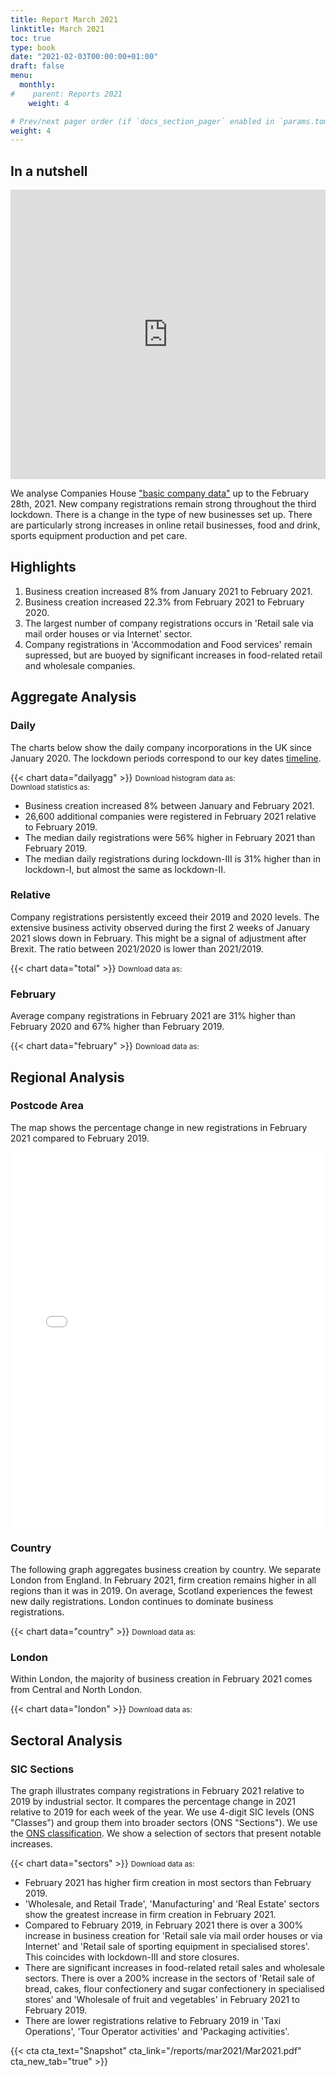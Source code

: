 ```yaml
---
title: Report March 2021
linktitle: March 2021
toc: true
type: book
date: "2021-02-03T00:00:00+01:00"
draft: false
menu:
  monthly:
#    parent: Reports 2021
    weight: 4

# Prev/next pager order (if `docs_section_pager` enabled in `params.toml`)
weight: 4
---
```


## In a nutshell

<iframe frameborder="0" style="width:100%;height:463px;" src="https://viewer.diagrams.net/?nav=1&title=Mar2021.drawio#R7LzXru1KliX2NfnYAr15pPfeLr7Re%2B%2F59SLPzazMrKoGJEAtCZCO2ZsMxmK4acaYM2L9DWb6S1jiqdLGLO%2F%2BBgHZ9TeY%2FRsEgQgE%2Fe37B2T3XyU4Bv9VUC519vdK%2Fyxw6if%2FeyHw99K9zvL13ypu49ht9fTvhek4DHm6%2FVtZvCzj%2Be%2FVirH791anuMz%2FS4GTxt1%2FLQ3qbKv%2BKiUg%2FJ%2FlYl6X1d9bRom%2FD6%2BP%2F1H37wNZqzgbz38pgrm%2FwcwyjttfV%2F3F5N03d%2F%2BYlr8%2Bx%2F9Pnv5Hv5Z82P6PfMBVcyKjBCOycGIXL7lCMPB%2F%2FP0tR9ztfx%2Fv3zu73f%2BYgLff03dZ939miv7zm1qnvyYbeEvif9wU9ZW%2FrdFHvmz1O4VqnOSdOa71Vo%2FD%2BzwZt23s%2F6UC1dXl92Abp3%2B8%2Bb3L4i3%2BG0z9dQvx01D%2BDWJqnzbsE1CEcqTeP7rjVZxXvleC9f6gW4b6fb9PZPK9rwLdy6oNWNT7gvMdBk%2BZf4Po8ohz930oG23HWb6NDAaUJT7tgdcgflMH0UW%2Bvz9JnDw9HnUASRrH40cF4FYLTDlTkfZWi74X6q6xyUIcuxvZ%2Fx436xcnjZTre6xOhgH%2BLtBtKsjChjSOpsa3T84ZM%2BWM9bgsJUkpGamh1vptjMANjCTfDzqslPrBT07XDHtvUwI9qpscnsHIovf%2BMNL3F%2F3%2Be0jy5AXqEUCaAoccwL2O0OjUn99nx6OkSvWKJ31mfBbMKEfaN03Rlqed6vsWYzWmB1rnjYyQQxNYVWopgiJ4y6FOqDX5Kzi0%2BNiyJ%2FFAEkjJ88L8IpTnfNY1R9c4CbDbG1iQXtZ3IV9GSqOQ3wKLMfK%2BXDMMQqDD9wrSHUuRJtAa1YynjUI5aH6h978mWd6dgE7e654OwQjrfjYxzwd3Mj8tgXntqB9olq6eYWLq7GstKsu%2B1OSxEX6SPLJMLF0dQ%2B5uRcdw9r7FNo1guv3p6n46UjfSiDS9WUCFUJGJ%2FjbUrbEUIDFBmr7%2FoPcmLJQG2NU7Fpimde7n0ozOJfm7Fvz49k51bVHPwdFupvwfda8bZbv4N5iDAsQXL1iQT8gXsQVsVgeT%2B3aMnv90LDBXkulW8GfAsCI8fimAkTAaIPx4wn0x%2Bmm5tsCdVpNyHGDX69d9jF%2Fs%2BWTfniwmtGt%2Bg4eBcare1mhvJbp6H%2BAslF8OFK9sjIPiby7FZG0sIcbJhZV%2FlTD%2BfXr%2BvRfUKEoWsIVFKe47dTy1%2BypLS7bWiuTyWt4yVc%2B6lcyESNgPRap%2BidK4elIUcUhP42CwoiUMDX2rZgMTQuvKa1F4l%2BFESCaxMAHgnOQgPGAtHV00JTvkrF28rdCNuZJXM8JpnT4pU%2BVDgmtZjD7Ts9Oieg9Q5eYkurHSA4QpwbYW6ZC3yoOtxGFgE5h4g8hS9edxwqrUDMBfssSl7EmVVCxyCY44YI1Q1AgnSGiTOjHwStSplkZtrJWWtY9%2BUqG2WbwbnZNStxHTCTXuwrno4hDLXbLBxcXEaoVnDKYC4GqWyalWLFUb7%2For1Kit7IUogHpmnSNJ78uAM4gtz2QJvqq16%2Fh00CW2mB7xBgjdrUTv57o%2F4UGasmqcSelayecsGilhMY2r1B%2Bgwup3FjxOuLwG98J4xHqrs7O1B1IHNEpY%2BopCZLzdSDCi2cv5eyyrFJxLcr7RiJZLa4bnKN5%2Bn9RK0MeGhYsjsV2zSfMJcXaMMxxnPa%2Bmv1aTnlqFPrXlxwd0xjNvAQq5F8q9F0bJ2u%2BvpMw5QC7XrHv%2F91arWohUEa7KLeqpKEDDdAV%2FgYbRuNYBz30Wulkx5PyOUsZpRKe9uLkP8ICM1kSJaLxGwC4ZBlKYY%2BwZKEXW7ErvvO0MX%2BO0BLfPk%2Bmvv6G7a1kQ%2B4KfcN5ilcIHnm6VeIAuBg3vIn1riDI6DzPyVOayW6KF%2BCbfZXhFMTTjXVuk6a%2Bno8Oyow8Dc1%2BbRmOcBv%2Fkp3RH%2BDkEglIPVsx%2FKN65uvHaMzBCxmIf3RX2OoaGlwp2G45TQROJ3rWlcfq64V%2F7mTh0eKea7cqlqRcvGSRVJvmNf83x8pZvJnQknlhPxCjgo1VJMfF%2ByJRge2ex5xMJkLd8aWHGSpHUJZ%2FTkEor3NUS9T5%2FaHrFkP%2FWGlf2qdBwWAQAvO4pnw73et4R8fz0%2Bagbh1mSKlIGvd%2B7Orc%2FsxTUILAnawCMILvqHa%2Fye1Yhgerdkp6miEwjBgLBigvv2%2BidFW3d1avuw6EhjiTE9C0wq8o0XkeX1M9lkhalU4dEZK7y1funZeY7dUNR7FkKRXSgWrnowPrbuj73YzfgA7MRQ81pZjiOpWHm1OA6xZ4HxbWyKEwoA5RK7FAwiwkbdA7r%2Bu0YyINMcGhizMy444qgHcKbwbjjSwpf7O7J33gRkx7GnFGl9XC9ayo3muLYb0UsJCdDq0Lk45a6DoSmNZE9vIyJAwa7%2Byfohi5pTsbAOB0PDhAzumofV86abopA3e%2FzlWGb%2BhAIA10sFPMhIq9TpTjiAXLg6h4bgr2Q1m8W6DLzc1bHvSt4jOMurtKy%2B%2Fp4WtrfuWojyKkJOHKxrW%2F4TzTDw1%2FAyakxKFHG6RruH2ME6Ixp2f2CEfkYbUFW9vb8YIK8uxccusWU7QdScB31%2FMR8BqBbqxQ41wGdJA%2FMxYYALnqmWfe1tK5sFfaEoPt0e5ALVjikMvQr7iduJFT8vLT4Z1r%2BUlyE4mUamPGUSgHbSVi%2B4BHT0hjnSItWXefsWprFqQXODnQ24Br6KTtcFau0YOknlTGcSoYOQ1BJvocrT4WfRhEn3DMey0jgvoWzkJfDbXDThP%2FBHHyYuIdKHDVALFSUA%2BxubjIpnvhJVHulWOszFvjqIubr7bs6TA9YS8QUgGWPnabORfO8XXwnlakIhst3qjR3rFADoQ%2FIGuztM6iNcoB6SHVyb6L9EsxF23cKNWF7s1jgVlpjp%2F6UewCy3GDXMIfFuXY9s0OaGuH6H%2F1ra7Z9%2B2ldxNXiSED%2B0ahQH1qVnFZoKhDwRSi0f3nKt7yFOHNPodON8NYDPxg2QThRfAiQc2labpeaLrOGqEw%2F%2FTW%2F5Ceme5WwlWTUfFFQhtnJPMf3AWfSKMsq3WT7%2BAe%2F9qGv0scqPuX1coMnEOgKetxA2NePHTLTM6DAcekH1FV0mY%2Fy0zMpopWAclQ2H%2Forf0awMaUmFO9606NtLcKtuZZfc9BRubHPkgCZfKKBOCkXqeekeR6fDP%2BMC%2BLSEaZXX3hkKRxgvqD08xwzfcThU8iYW%2BGuaqQBWixg%2FRPmA0pHhTdRbDyvJ2xbYU5aGw5oF%2FngJ2QccN4pKWPtRdEgrSgvV%2FF6YFL04V%2FCHDwY46L%2Feh1p0yve8w7c%2FYwgfnKddv0i0duY1xfVY2J0c8IPMQRbu9FIQKQoVsZEEj7kZzMm8WIl%2BofSf6JMe%2FFwxU4%2BUgozrBeogzcy0aalXdfhzI48KOvScKDDvMjpDjifZ8pQNzUBoG2wLEf6czXr8YOEMpl1WVDUgfVgRcQueFGazpJPniIjfnMsocDRb6mH%2BNNTlTlnDfhU4HeWFGyDW2wOhFaGNEus84ygRvM5zlSL3Ne33R%2F4R0%2B93s%2BqI8vbe%2B5vuibLVxJvyJauFZpp2LYq4ANk16NF80v24yFFksTqC6Bo2%2BG92Xnw4gjkwKzqsnUlKDY6t5fOoQli9XUOOpp%2FYH9HYWBJBOyyrWPZt%2FWYycDsqvcTNIz8pZiyPku%2B5n%2FMg%2FuhqsR%2FXvdQoMN%2FvQ1fY54pt7U3sDMGQEt%2FwgSPycJ977P5w%2BFvEk6mRCViaFMKzKk%2F3Em2PZRbWrksy48Efv%2Foou46ZuzG5Q8thCGQASj0LV%2B3ZWzzf3kCABiGEt8nxmH7l3KU%2Bf6%2B5f%2BVuf6Dhr60ML%2F%2BpejvTFbIxz7flnfigb8%2Fxf5Oqu9%2FhBnQv%2B7Pf1J08B8RhOpf6Pl%2FFMZ%2FDwuU%2F%2FHqf1Lnj5f8xZ7%2FTzBp9L9h0lj3NktX71Cw8ruCXjlhsE%2FQ%2FnqSLP948o%2BSt%2Bl%2FVv9H4fSPgjjL%2FlDp%2BOtNsq%2F1kK8vgQCWvKzfZYi%2FZ999%2FaIYgM%2BTZY%2F%2FTNr7F%2FxTrXurHPmfEMp%2FrgGS%2F9u%2FdGL6Zx%2F%2BUzjgXaA%2Fg9r6d3pY8L8IwDAO%2BX%2BSlr8XrVOc1sMnUOg%2F79yP%2BbP%2FA%2FriCGdVb7nzln9NnUv8xQTGVyaK7k%2FcpKqzLB%2FesmXch%2BwLNPyJPvwvlDKQ%2BE9ihgL%2FVczI%2F07MgP9VYob9fzNg41zePwM2OWynURJSxYfzNJkDYqfbSxaQXxYT7HVd5bPULGkHd1IA9G7YSTNSK7N%2BMxYryT%2Bxleylpw55er2xZM8KqVY%2BMum90y9%2BhFsRrX6Qu6JwUFKSIGIc8FBGhGjdPE6Lr1FphHUjahT3MTRNHcgli6H8g0n3czxwhMLHgT8HY16U2hGJQl47Zue0VBVAbdLZTjDkCWHY9VOrzVKwkU2DP96FtRZL8U%2FKoc8XnIn4toFgg1awII0rTDUKv3AJsAJdQ8I3FusMRiTVbimA28q%2BR1ord6safsTKq7z01UNffGVt%2Fwq4ODlqbyf0Y%2B05wLQhWKetnBChk0zOFpvc2yIcIREd2WHwMnlCNPjUZxBL4UPA8T5oOKkiCa0jDCdfJMqkne1jrzGUsEcsEYl60nxTgFNQ%2FT4GbbstPJcMAs9NuHGBeaKqyoqfX1IGQtb%2FirP8YaUU2Mjb57toTaNMEFB7YJUVBJNpRimsSBVPE1Re3qenTBodwXxVUT%2BGE57U52oqmG5BEwvExEcCW5PSULs%2F7dcveQX3lI4htFMIcYacJ86cRb%2BZvBsi7D8Dx2wBWa2zn7vf8Bq8Cqzq6x9Dn1ChvJxGV8fjAimVxUKF2euZ0MNnGNmcMpEsg%2B7FJgA3JWJErEVwAOdb8k2wWCH0D5QtDB4THlU68bXHl7EG6JH8lsGHEMqQdSKs1%2FiLN9JoJETo2mMwBZH1nM26zZfLF0jjCbc2DT7uHI%2F1MyVR%2BJx%2FtYrHDjffM7LuPTClZJm3G2ZbB3H%2FEOBTMKxYoZWtkepw6C%2FM5e%2BCcXNyixBGlWOrwdTM15FfbGWUDYcMnYO%2FjRs0xHKHWIrluefzbf6id8VzXL%2Bgq5VYlO1PESMpp8KqHlgLhhSX28Y0rZV%2BkLcCOifxtHIhc%2BDEHdEG5NIPVPmk4b66THPjAbQd3xxnobLgfb949n2KFqLxCDWp1QHwolpgYHZoFhn95MrBDy35oJ7VAocRLLb8pTxCMI1KyPGG1gPB6MCqSo4psecvUCT6HH5efjBWXHRSY2ZJgwF7rUZ7CBV7UzMU7tueElw%2FInopKzcWsteJVLK%2BFDb4BAEAgmRhfNwATqGQT7EeBFFo2KilKl1XascGGW3%2BorrCK%2B8CHBiHzCHhFt3tRYvr8zGHKLU%2BOP8DWgt3N%2FmXwsbxAWgi6munyOduh5Io6oR99eFPOcuLiVxXbSw8C6Ku59fVySeAXtRF0m2u%2F4wfycdSOs11ANpdEDtV3AY3VwXIR1A2bf3Iza9UTN1zg%2FwxJBGlvVBkFJx1Q5wDzVncLjvZZt5bcBqJjxw8h1%2F0UjLvbOAcTWqcosoHDYHOh5I5Cfhpp7daanLBzfXsMt3HBAM%2FV8Bz2VonABeSc84HaatNzENXrpOF3TKVdohKtABfP%2BIGnaGlHlfs2SClAPHtaMdQmsjBDAbv6y00ZEWq8jG0H4Y83%2BYXCQrATEY%2Bn8fbIrIYkOAwVnKksB7P7M8%2FL168OyhCWJVdRC9oY0f2J7sr7XiEDuHljnjRLwDLMJewvD2Zz3hCW%2F7K4Cm7wJ%2FkXQztzVmcly0iPRoZt1ww68Pv%2BmziqSdTezDxDMNH7fscCczSXLJmU%2F%2Fq1JzLkF%2BMvcjAEKNAsnykvLVc0QZDC8LVa7MZZJpYqoeu%2FNUsYGx4b8R%2FYliS6KCW8PXIc1s1k%2FqHERbiD6OivZvYt2YrZdJFf8j9tj%2B2tOptzB5HI0aoK%2B36Pt8KAlF5czU9ZXliNVeU1vbp6vmhcHhq0kglG1LPy6uGYN%2FJOdtq49ihEPP84IucjMoYyuqwuagcgOpr1bbfR3CjwzPMkuZ8aE1lrRS%2B7ICz1q1rxr%2BXA%2FBzPYdt48DYlyHoLd1lgMWuZEkI5i9SY7HVhPFTNViPBtBYD5ixnMFP4brxySBODXs0yiw%2BTmc9RyyQYW%2BEm7sSOV0u3w%2FTs16zVEQg%2B2PQU2RpFlF%2Fodzm4SQ2BOjznojhY%2BAsGAFQ434sK44jmOGnEIrsdarV%2FR0B4CTiKv1wgQysPqoh2vr0x6Y8LZa0G4RetgIEn4k9UZu3g8aIoTQ2A8Iz7ubZHWP83NIwHlL0Y%2FUzZVlu446KROgnLLAmbISc3f4QO98Xz8FPE0CfgyXOlEBeHYaQT7NgrM8yCmmyPa9Xz%2FHHB6pUncjmuDGYZsGsj9hmVOt87WyTJowE9jTBUA5wCVH9uO2j37WLv1iWBR%2Bx2wDXFMd5ezkxYtlG1qnU1CSTXYTsjcOg2QexO%2BKX6rKBt6qASqc6ULXLeRUoZpOfTQssdr2ibQw%2FOn7XkDEYuWGDX%2FD3zjbpSLqosdP%2BwjGOYMPyd1ZXJ%2FvkUcDhX6BgwRAkDmPekyU84SelrtJRe5HUPDq6PY06kSwPLFyvOD0yhlyxEKb6THQzLC49lG4BRBiHToftIg1CAh7Nqym1yzBl1P%2BYzZJLI%2BzQCNUJNBOqLe9Y2V82hlYiBy6F1A7cZ2wUfXXGEDcQ1UdAtI07MoUc%2BAx6Jbafs3CY8OCHdpJsbbAh8n1DjygMVRBXjSUrpizFX%2FkwIpOjI9%2Fj4hNsG%2BCbsFKkRf61TzYlmzAiG5N9q5s50YWAxghS9EABaW0qWx3S87R84R8ligrmvl0uArtTWui9UIn7831uKhVGeLUYaL9YUXpiHOlgE05Z%2F6n2L17J29zeuSgq3TmWQCyVtSKWFydnz%2F5KBLfYJy1xth%2Bo5JPy4HT01f0SbpwXKjupD%2FbBmMK%2F68mPPvqlC4LAXi4qFtNglg7dyQ9DZpv3WCtyhPPmxh8KXBXLzLE2aasdCYeT0rEYRrUTZmOeGrmT5q915WHwF9f36wU%2FOAiRBQ%2B5CXDIZ6Hw1Nja9SmnybQIIbQlIzJcHnSICRIQWrZkTfmBx5us8HgO%2BtzA9UzuEc5wOcnamIWAz3xXEj5Gb1gcMVH5LJmcMq9RMKE59XlLJtmpPbe3OMetyssJEDruJIXkL0Uysqe0Gzr9ZSHaFA2qcFvBewxpcqqfM4t%2FV29WX2BDdqvT8f%2BKcvCSrmV3HEuZp9fW0sgH2JWSzTzObzSaZ4iFe27k1Db5nbN%2FSsGIG4ODLkvAkam%2FTNOX7nEuIt3%2BElgDNA%2Bv%2BjfZSwSp18DRFcl%2BQ%2FA2z2190CtLnodIRMOz9lExIPzWjsaUWRkFCGKlDzJet3trYUV%2FY2xuG5ErRYGp7w4QMLl6Vbf9FUd976i2lhA3vpijg9gXa4sCNt5Bof01rE%2FyDulDdnBQrS7YAe%2BSU4mKKZAO0p%2Fj1Gg9251k4TrJrTcAPKvhjOppoJRmHqpXghg2Fz9WAgnq%2B6E07tc6cWkwK%2FzEH6yxu%2FiD%2BknYSJrWtpzbEnc9UAijthmOuXCVJNkZIUxbDTqLNuenu1AN5S1awbIFIlZQFGJodAxQA10iIUJK4vJJJJYHpo2Vx4551SOyzeaFtDvfMJh6nJvCLZJsxwyrhZNtIPwbLI1Cvy4MYebNYZ3cuA%2BNFFwFVq1qrps2i8iZRjaMVSwNYE3a%2FMJkrlO9lJvm%2FtJxVcHLSXVb0%2BPrtnbX3OjqI0bb%2BsdqF7fnIkX2jQA48ydWvV4QFbKa50HvaU6eFcvuuQZ%2FHM2lpETVUheQBfVdKUBtPuwW74g749CXkXtm8ZGlKLlQQTQjY7t%2BYqr0N677FKGRFNukHrE1baVUHwUq1uF6br8CIu8I2Lk%2FUR53KskykIbbsGenwb1Gtxi24yskKZ%2BJU%2F5Dx5JhWA8Chc8%2B%2BpPUtj28AZGeYmr%2B4iMn6YmoKtL7ZSQ8mas1VICySJRu4G6tHxnHBe%2FnwSVVBHQ7edv5C4Go3Ff8HRfgEJnuJHbzA0bWPEy5P%2Fh3U%2Bs%2BYXplQU9weJlQ5W%2F3mdingyrhhWm9MEgXC9YvOq8J5w9VaZWSp8%2BbOsZCchsiJQRHzNBpyzkXKZLDOsRXC%2FhcwD7qelQEQERf8pQf%2By%2FqOGyO2VDKNFYbisYG9jg4rjV4p4kl4xKfbhNBX7TeUVvOsj7LadDsDLPHLyvFsg73ockL7XIHGH%2Bm9fcl5Y79FR8vN78w5yZN2Ndu0heWVcK3RV4hm0ofB%2BJvVZjOItx84tNSBjwtQcClLhsw5Hm%2B9V8xrrYv0BfhLtzwC9OXUbXl3zhAebsa0R%2F2JVupJ6sx%2FNq2WSfoAyjHflVZVMXCzLuT7OMDFD%2FyGadjzT3i%2BOd0qf0lrij5SpYJ%2FSWylnk%2BxC%2F9Uu1DVZ4DVnRJAnXeF3Wlj9tduPTHxgwFagP84%2FJ%2Bvrzut9M1cKhOWXNjyZKniFoBnnm2nw3tN%2BaPOLcMXz%2Bdl4POGNTbAg0RIfMfTsukac929DTTspLj6fWfuk21j18JGkNZ55dkTLhsJFkbFUmBDooSLh%2FtmPYHiNbpyndrU4TO8YVmMT6xWVcAAfYvUsXbAu4Bn8APGJy7TBMr7W6zA%2F%2FtDeC%2BkACGDgY%2FF3r4ueDKS6DozLDK4rtNMWeF3U80twsg8sPA1VgMiQx9JXHZjlDrYoL20jSwoa%2Brh0UXQTPHjJVjg0nFMMrQslPay2nQue3JMiOE4%2FXjIlF%2FuUriVH5eT0V39ZJsUhqGrui3tdCfrv%2BC57wRxK8fDZhuORweidhjVL3B46xNgAW2QVRa1%2Bzki48kdprXS81Zuvzh5dCgwRVfGFTAT6kEe1A8Gf0KATLyOx8FMmn5SY69MK97Mk6leo4BfbbHmejNyEm%2FXMYglUUK35YW63923EF5kpAcZvPf7Hy0uPi88s0wkz7pnavVTYGKtlqN6beMMoQogl24gKOCf6Aan80lDhCZVZB6rY8v5fdq7Mq7WN8t6YWp4dSVsdZO85qc%2FAfhvyjaiJXw2xearj7p9O4UJceEPeYHaqJwY%2Fy25hqSsNLhGF7HNbCvh7qx1xfQ6%2F2ExnjkksVm7b0b6W35iRmBOnVe4i%2F9ohAIumYvvzxpppxm%2BKF5vhnjEfua%2FRwpNk4027oc392D4TfW66pEVa0e8naexSzUeRh5vnotl9FSklbdPHA%2Fa0FfpP38xMV4HfzT%2BtjQalgwzvNFxVDGFpxq6p2%2FUagq2L%2FhtLiMBR2N13uAg2MSfkrNsdDoBapR9Lg2y7ltC%2BhLVHKz1Gl7v5fkiM0NHPqttkOZ3ygEwnU%2FHR9CuZ7li9FG3%2FFVnNMne%2FcuZbaQL0TjwDwiXajq7yYdnIWZ%2FLQvvHGL1p1ZJoXSgwnD2%2BXkltwbmAwDQrw6CL6kF2PkMVCtBfIZygWCPs3tgT2jM33EsBNwxaxoX5cey8Ocf%2FsLaE7JnMtlz4XJm8wOefyG%2FcyAfuj0NZkks9OFIp8HTqPIVy02zYuqvjwe1NMSqClKpNNHTYwBJ5W8CAE7Zq9E%2Blu%2BkANhwmYW66F48GfYK%2B%2F0QUxcd3AK%2BF%2Fs7Oc96ydqg1%2F%2BWtnJ%2BALFJw8FUGKxk77cGh8b5w%2Br0JqLbhHsKSLBWWY5Sh97NL9kp%2FB5%2F9tAV5ht9bLyk98J%2BGN2T59%2BSdDE0GqQviPKi3n67ZZasR2%2F0Wpro6bhs2fbf4Lz3M7h337usu5Wwgxndpq67dA493dV1doUAB%2FSoTLKzXZjIsK5R%2FW2I%2BOR0ZX4m6T1x5hULg7EOChYsPR0%2BYOWgH85jvPzK9Ih0vHRMV8Nrs%2B2g9OZfMvyWkpbfvwaCEKrk1HZfSHS1pMc%2FlHjbrnZTDJN4OZ8Iqy11DzNzcoX6f4iNdLF82NDz8%2FidLIj8r%2FbH4dEagx8MgH%2Fh4qMEMUdCutLuUYQyALOi9yqmIMjjPwGLKNkTHsvwlKnIdJwMOrs1zhN%2FjUQ3G11xh8b9unv1lxgLcjD8RRV%2B7HZL44mO1g8a7vb1l6Bkhgay0bMAML6vORS%2B6x1kJAr0VMBJW%2FiQ4gZAadH2FWxtEkhzyqoBqSf21wIv4b%2BbMpAEx8YXh7ic02pQ1SBbQIXZQ%2Fso%2BJWOUq8R9khd0Oze4fjnvw%2BmttIXsUSXO02kCkarUmwFl%2BKHQ476xhZDwouzjwlcdMspcI0eh8NB4w%2BaMOgz%2Fgtmkr8PnYmJtgr2VynuuQ6cqsTA7%2B%2FiCrgOVZKUqmDWsq2hv24lHGqwOnXyujw5B0fYxAEkQvrN6Oh4eKWTKnv5%2Bcq5SlxR3UR23NEvvV69Ca%2FEdLOc2vfw0QmIhxpCYTF%2BAuvjSnO95lbD4zBjKyIZDwvrVw9vPiJ92OuJrXnWYHnAz97pzv0Cog8nD%2BZHPljEReILnuafUlwFD4f%2BXj7XTxbqQbUszIGwpJ1QzweGwqH4FRE%2FnBBufIcIL8kSx76VMrubDIEsWRx3a0%2BpgJ%2FDMAtQhcDD%2F1PnOaz5QDt7iNcNwzfBvvvT3ifOAXupZ0w26NbqkoTvBHwpyogiH9eH25%2FDIEsE4suPjT02AhrIDWiZ1C5wOgi3el46o13ZkGk4JpUP9WPu6lxAGenRWTlGJMOSRFVRRbekCTYQgJJsLjral3QZ06rdoB9%2FCCvo5eVX%2F4o%2FqDdiK3q69rydgXHOYyf%2BmfzZE%2BUkA8dDZT%2FQu5uSdKaxhP%2B5RBTiplSaRI3P%2FQq9ST96pCKCnxRbEaN4ngFGbJ9IUTv46gvmO9PpT3u7Fp%2BliRy52NcftiFWmN9u%2BUs%2FYSPWRgSImJ%2BRLR%2B8VlHLkv3Blb4GdSXO%2Bef5FVBtTkQOaF1PBKutJAYIufw9SrQ4aofPyPOXV9UoasgNWo3qw7m%2BrINS6xc1VNs%2ByDYZFt6%2FiDMnExEKau4sfqTQ6cczzdsBWV%2BkvT%2F%2FgQ6TPw3mc3%2FexPo%2BP80gZ7854T4Ny%2F%2FlvPE5n38x4P%2Fsf45Q0B9WW1kuv758B9vUcchG4d%2FSXb%2F9br%2Fkoj%2FL83%2BR1I8G%2Ft6iLf8y7UX9dJ%2Fxw%2BW%2FE%2F6%2FX97r90PcAF93IxL%2FQUVgbH4Uu5%2FSvN46e7%2Fcb%2B%2F%2Fj2F%2F4%2FP%2FznJ0P%2F15mX83sy8i7z8yfjHwyvagD4u7wpBwF%2FD%2BI%2Bk%2FTrFw38ziP9J8f%2Bf3%2F%2FzFP9PWkD%2BP57fJ%2F%2B%2Fmd9XvH%2FJ78fBmUbX8AW1aCKHD59MzORctiKcxqFB%2B2nrl%2BryIkMIS8uSOJXnUQpROtdwWpoqTGpg5GBUaEbu2tEXL9aSWnrjPDjZ%2BCDh1Oy2s7l3M1V43yy%2BJO0DtiwKfzvCAhYPyxe5vB1szCD%2BsGsI3egEoij6crw%2FOw4IlISjEsCMV8GlR8pOIZriSBBeNAnjoKd525ffOQqydZDN0irYjd41syykSO4VurU6rKJvGijxt6oCKhJrLunshWJ9gZ9Tr7k3GMlEk305xOoQPZkIzi8Aye7Oseoj4DUYq5k4hqo8iWPWc6yQw%2F8kwNTRfusgveC5UjyV%2BEeuCgGbVx6Bkkx%2FQQdO0L58N88lH%2FxqBeu4%2FuSgXOLB0yKRL%2FVH1jOgWiX5DfXu6jVuQsSnTqIifHThDGpUYzXACLlTkRavTfYUjO%2FNkghVM1BOP3xVJbN2B9bIc1P8DCs%2FuJl1JnZkMLAJq2AZ08QAcTlFnS%2FmMLVoOLvt%2BAV7W6tkfscV6Wq4DpAnbgG2XkdNtP%2B0s7pU0kJpbSjIBUj72bBYKOZy1%2Bi6fOPno1OkWixd6Eoc%2F0%2Bq3cFF30ETu9SqEgbnu%2FyQhGWym7mzlVSIn9n%2BgjSMIZnA1OCo9AFqqDGu3dEltmpDVEXF5yi9uCj7tieoF3p29GiUMI%2F9iXgfnN8pv04E9AbALdDO6%2F0jQtq42v5168ytkjynkp9YOZnOo8qtoX5ry0zA9y0SQy1ZcTzB%2FKERFF2GEHYHojASWT%2FOIl%2Fdj3IA44RHDvVBwRBtPmZfMq73Yh3XWs56Yu%2Fak4vn60xuhCPQTxLl18JWzk8pWszZ2W5NPNNlAKMttWDlWFUmxiHpjGyJsNR9NF4z1L%2Ftez822QS%2B6l7DWkD9J5xlbWqTRo3vYElmBwYzaA8Y%2BuS7PCoPkdTJejl9%2FdR8EsCsQXgDIF%2B0S%2F4c1d4l7mKKM2KZwkGCzpHXOhwGPDZ0tTr8P%2FlthGXXAOBzP55hMZpNMdGiyfgCa2MmynhFyB59pFTVjcnpM%2FKV1Afv7wPj8fEw65eiIztRjLM23EaDoGaoJ4hJ4AE9PR3poEHvqGMZ4zidj%2BPEJDAj3WDKNNK5GWB38UYyeLt%2BeUZw%2FR55X1g5kWkjl%2FuekTUNXzSXA1k7O6xXDi3kNK4c3bar1VUG3yebNVDo51qREZ6Nnfe9teeVQwfeLRQCdh80GkabUt8b0tf1p2gnY8rp4SbcbMk5WX5CJ0pHwm81iVWvZRe8l4bvA8vi%2BagDdk7U442iUdKiGZ0mf%2FaT9CjgoVpSaHc0SLidC7vr7afI%2FB7OBzVJWoofkrKbyjmjYdpQbk9eGcO9GI8km1lYUQPuxFiPjZevtbkxcEtuy3r2DFfa6YSqnxlaE%2BKrB6MUOQMrf6kGNKV0FBQxFsY%2FrIh%2FdzZ8ob785N1Hn2n2XqCRfJKRDzIA75XhMtikE9NfP%2B3NymRipgNUK%2B%2F%2B28lo34lBOCPQgAUf%2FZbZObVZrOIUTYWd0VlA1p767kzFpEt9s%2B8tmvnb45UHQMIJbHN0BOmkP6bEG%2BNdoH2xFO1IBFjw7uYn42KhBJYVtH97SGXNBoPsIa1YjdczOUQ1rgSfoePzwidaFau%2BjUhKOTFlMZCZXKW7YP0A05mUIQhFUyHe0UiXcBh%2BB%2FI%2FRHEmKyNC49FwG3Yzyf52CltzPkRTQHGJmXopVIctCPqT04JO%2FpoAD%2FsTRLdT9GKUdXCxhe16ZQOTWQHPtj90Lws%2Fs2lYABwCbGb%2BDI3O3EqlThfTfmisfca%2FaKjdc5OrAh95OVmLx4w6fL0YTCPbuSVjMikuA7MtbnxBuZrl4r%2FWTRRkMp5nujZ%2FELlwjX%2FFogCAT%2FKQsPjAqCDRhOjZSOKrPVnR85FeOq0UDX6ePTsPPy8VmaE9o6IP5qNlnl4qp00M%2BNz4ZrE2HisHwSjtuRcl2cbhgDCvSAI9%2Bty3EdoTMRpJGqWNP9ZlqxciHWI%2FIewuxpNwW7q33mrr4MeqeoThkVeLiFGk0FOPQn0Sxhh9J7WpwRLEfDHonWTl%2FCIzL%2Fcn%2BvU%2FCiHb%2FuRSAFLdJWbRNZ223bftld%2FtoqFf%2Fk3JlMV8aVkLswjr7VdFttKo4Ox5R2um60XUwa24%2BHz3YIUSruZgdiKN%2FdYqHD6%2BXSriJTiKrcgA%2BeUqUsEH22vzkdDtjqtaL3apA3HvRlMHg5D4Nh28PPaIuXO%2BPVdwUBsMvixCD4kTemBgAOIRL7BAGitPTISesPfhdhAha4btn711YI8QlFpxWZBHs%2F8cSodpU5hb3ipRoedfme3ztBb3eaJdjm9qDwc%2Bxf5l8f1nxLTgcTyCVUrbnhTrT3pEhhU1ukcGQ%2BGas%2F8SipXEwPkgLR2UoBEUNT8wl7%2FH7ngI3neNaGLpS89S%2Bpd8lcQT6LVmg2AWCpIsAgAV7gW7KMLF%2BfzNxAmWXZODJBaegc8VrJoacGKaO9DHhgqy%2BCA%2F8olmJtY5PKagYn49wgwz0YT2%2BZCb7DJ8KAkr5xUitZYXHDD%2FpXP%2B4LpxPSuMI3yKxGRJ%2FsY7PSpH0HiShGskgnbJR1Dx066v61fpOAF99hpbpvpJuI7kMIfKfKmS%2FNekNl4BcdH8tBcNWCjTyY9OE03DJfTiIsmHTqY1k0Ihz0GiVhNIk4Xx3BqON77oHKTBfLO6k65wZQ3Jv8f7GTjMdS82tYLPafrNByvobK6pkYD8jUdiVH3XfY76ceDCgrkXdLrxrFlRoKurGuU4YpA1UV86ZEazZWt44ljArrTsRpIIzg69ENy9ZcuupGPqV%2B3oYfoCq59c6qkDtocobFhmikeOYIUbZuu35UG5ji%2B1FWE245yroiFDVn8Z1K5r10gaXqurbUdq29fkq%2BS2TbRf9q5b%2B4E6LBJQ1Zh0bRQP2JV8IOkn0PtD7BDvaiDXR5eBA8E5qETGLf2Xv9gSRzTxrWkSD7Y36TN0CX1kBuSv03lq0H5MtERGQa91ckAar48A9WBPoN8B4c0PSHeej%2FAgqSKyEkottBl9tPb6vaB1LlGSfcELL1yJ2z%2FM2Vt0Df9s4QDJddTrebQRNTIcxTC%2BULtP8xqx7WLSD2cFjp67KCbqpcHOvvlSgG7t4wmHX4m6JCY13C%2B1s8a745quqRk2MtdOg0YS0sixQX%2FTLD7AhSqr47cwU7fJn0w%2FmUnCELaTj19kQdJCrfkSZB3RnvnipHKdT15D5wzM73VlrJK3ePSTvb0dr2AJn9sf7zl05I7q6%2Bm%2B%2FzlS6fdeJBadce8FFVvXe%2FEZVyam3ksJqph3UTKO%2B5fVeS%2FoiX0vGuw7Bs0DVhNz6ti8F64jvBcCQIX2e1EK7duGYI7fsel%2Fm9%2B%2FWpUwOvOskRk8gYKWBdyNqVat79z7z2ZwfMlYoHV5%2BuGSH%2F6zNuE4BiYPeEJArJdOFX1l3e2iKukuQs4qBKYBk6wARsvOUDpsvEIGWX0n0yO4laBXx87oRgwF7pAQJy52TLIATA62TnHjz04Z8v40BLwcB1ysdrzqBZiHVoqdtgL43szWU8W%2BwTG%2B8hqCJ3crH5QtRdhuap1faM3H2K5USjEPuz5oYC3DT52aegzg5rO4HdjICnbTKulAGG%2FF%2FC9z7V%2FNRo%2BRUefL4NIvZ31mP9gvNidUebj8nx6ASeI1x5D%2Fy7%2BKIAH%2B5asIQtoD7de6fG4nSiip8sJ70O2Dq2fKBlK%2BDnF89CV%2FzelBvD6JjdUL2tzWz7sw7l8q27W45%2BhdE%2F8W0fUCof9BmVVzfVe82JmwXrFoPEdl1KhJa3UbOYtY1OhrzmXVSjrL4YCXYZW%2FmS2mLzTFf5T%2F6b5USPOYezLAsHjQSEghIoWJ5werToM%2BjYowq%2FQ1wuxYmPV3qI3RrhGLx9s2TjidRcrWtOTQS5lqCOpPTvnLgPpbTqyCTfRf9ok5qs4RoXUx3RtKl4F5EMEK8XmghO5jDYHJl575MlpjEdIqfOiMxXp9m1xw8F3MTEvTqohpHrEzcaQi0Wsg%2B7aZ6i%2F4EevpM%2FaH4GuO2wE0TEWYDjICYShfkgEOQzTYFRVJvMs2TCU7VVnlHRA%2FW2JCin1OmRWMIHcJA73k%2FfmYvowFrV7fOFT7JndLsIBMd7hm8ShFIQ2xb4RGCr%2BckKWfjack4LiY8FY5gS2aC1e2TdixMf2iMzxae5agQQx0VSzTvGSnOUkpns8%2FaoAsDAT7%2BeWV9zArGN9Z%2Fppuv93qq8M6m8LMvu8VNCDXaIoSmylBtkH1lOSDJ%2BIMrIV5S9YDGX%2BZ%2BcKuKkEBIqTQtuasT4DnvUQa8BhTdsli52xArK0T820RKZ%2F1XHUjDBQsLM5T3vZBKqXb%2B%2BzPqr%2B06ydNHqW%2BaPlzUOzVvtT7ZaZ9pWlsDryO63OQo%2FEqJh15%2BvHch4EbvvDHzHE%2FYNDpyYx5DudslhCotdBWt5Lvb78Xk7Qr8csJrXchbIO7kjXrQP1GLLk9pjBwuLweKlyifauQwgAHodFsZGPFK2mcHOBb%2Fc7bAToyDpW96rfp7ooeB6poz29hb7ZlY8302w9AATPR6JysGycxe69LAG3A%2F1GcAxmSn4BKyfJ7edI%2Baz3sOvlh4xHCpaizK0q8xDiZ0ePh4AvcrLNjmFK0kgi%2FfZoSFkhev%2F6Dbe01Wyx3HX998QUfdeEQid%2BOpmFfzDJ3mCo4hoxHVzvVX8QkYcGNppWJaV7Vm9L1c6FQ3W%2FBMSLpTNpvBeiFiywcQRCttXFUx7JddrigkDgJMyr4fgRLjizkxtom4D6xMSs8Y8P2FkDlIb5tbnwZpCrdFb0z8AhkO%2BtB3BzGUQDdkrOBPwQIFggRtcsrFArnc2G6x3cdEWEZSrRvoNHZweVjuyLoYcTip%2FQZ8ZD%2BDC9We1FzPP9IoZEP6yNZgppGYvpAHTpkL%2Fm82NqdWu0m%2BesuOukmDWwRSgKwci%2FPBlhXjCH3edB2EDxXwXr%2FYOtorbD%2F%2FPblmKwOCJs72NiwifylRyNum66d8NvFWMjjSpCZMIZrjcwqsTA6erSPOteb1xD9jXM9GCIGMCEfeUslFTmQNfbB5QG%2FeDhEYtwM7iVLSeOfFLM3%2FtE5uF3CGYGF9pHSsrPGRGOTIMCGl5OdgP4biUpY%2BJ%2FyYsi2RwpMq2EvAoJgLhcWTKGGjNpf5ilpCDyXn2ydUG1XczH1CpNXSS4q9R32ewcshBoSsjFs6j7sCULD%2BXCQItEmwEGJ8kqzl1elbkx3tdcU%2BKzfp8cvX2cLHVqXHJvRVWj1J6E%2FAk7Q0meO%2Bbj0NgVnuh9h1YZDDUsWgHtK1g%2BDbrREcj4UD5lWuMm%2Br2Oi74C2TZx8p92HCssHQx0gSaqQiTkG6d6HbfCBu96Jra8yrL9MzBu%2BE%2B6CiyVaMH9gW8fc6deDkCiX8jGvs4taGXNY0fZEyxWCPu5gaI9q0FrtDg%2BkCUd0%2BpRkiVXsSfKFyAxwPATOrtbX9pNfbq4duBmKcv%2B8k679c9rIR3%2FFl927BqBo6pTZfYYAHusFjOQGwIgvf4RmDeOZT3Hii6ohVW18X8dxKBXm1DzAECx%2B5ThFRE%2FgAH92HHwyNkhSnCqDLnHmFs3Ug7oj%2F2VNnehLIVsXccezKoOYfFXa9lmNWf2zeTMVZUnNXgcL3gdByWWeeDdhxuuVJ0Zxla%2B8H%2BKWlV8IqM%2BGH%2BGYPsnOFoauod1hUxgJv%2Bj3yaMggK%2BzLIcOgI%2B5G4sa6TMgooj9drxhvAV1MeYBT9dlwCBIhM0KkDuHx7pRQPnrBIXAyYJiu4nZXDrozx7odvlOVzVEdZQq9IdAlLd%2BdLauY5d%2Buc7wm6IxqF7kkj2xk8bu6e7FMTOR1IRexxYt%2FWQCpPS%2BD6gJn7CHUBOf4faCdtKlb26hEnqZrRhYJGTAFbd9WxJ%2BIQ4mIz3NeC5820rKPyc%2FaHJRAKDC0ik0hG5AgnZmvEX4jmHk1DGxCCuXXklg7FbSQOlgYsRvZY%2BabORAw8eubfE7qZMVHjSrEz7iNIJnpXLCxZcM1%2BukH%2BeTseQmPFQWM76ty0lJSRE3AgN8rFjgqOOJzDtPfrFvSKan5SpDqAi1JVIhaMaZ4rxZ7n5dpvNR33VWYGpsFBjh3evz8HRU9ychC0qe90V9S2hIlOg5PQUeEylrZgZXG65fWOnmP7Wfb9wHDVVLLhm4WoPtblTdM5u84f4Qbh%2BagsyPl8lJEyV6m70UXhNnF05kdquX36LTw8%2BT6r0eGLNfH1dpHWS66M2SOZ0LOPFW%2FG9nUgNuZJacu2YOdnw5v%2FMOg8cLa6jUNcpfAERdabOjQDWK7nMTYvPYy3zK1qj5WUcKGlDqTdz5KmEZSXvE%2BnQRvvJtl%2BkxyrEiVHwNBbGdNSpm3B2pZiGLr8g6ZBQwEMUJw3nKvGCVZafcSxzUJGMAUCrIgpcv48irWpaQIOm%2B%2FqBwRsh2vTYHQex1GzjHWkzhvDRDsyKuYVLJElnBls6B4ejzah1NPisq1d5nlBJ5NfYqZRDU7Dt%2Bliwi5ODD0zervoYtNlyyCUYFrAo%2FDMjjUwP%2FTsxGE8MOf0zUqZTcmZu7FWFEaK1jU%2FZfZx941GKUZQ2lL16CjvRlsCbTSMDJTEABgP3H%2BzoJJLOQQDslOJ1dP%2BOkzCH%2FBcHp54arKyiJPRPq%2B57xvTvIXPbZNe7fzvpQg0FpPFGi9cXlZsM1SUZiLnL48RybdBDyO2L0Fkz5MyIAXT1JZjDzlmDV7o5D9WFKTg8KhTtLySA8r6iJyBfB3WJAIrUHai%2FaVdxiRDCsCV4MUXzaKXqdqbTvmHoqa0BQY3gWF%2FVR%2BeP1G1kbik4lRCxsxT%2FoB6pxGRNFfkYEOFI1yk0Jj6aBbR%2FTd2BJcOU%2FkkWH8KBDWYFtyjGPhMvM8MJG31lVk7yamyP9pdvBBZPrn8Ao9QLqiIOVvCHyR2xCdgEh3W4u%2BTZgAX9Mo6stYhXY%2BVlJtTOeJVavUPeRzgzrCp78KeuPRW%2F5ummYaU4ujOxTMBjKMpT8YiDFqd0v7IpHzx%2BOwf73DERhv%2B3c37z%2BTk5jcBgxtz%2FbMbiOd1tnt3qG%2BV%2FG5dSl%2FW%2B43N%2F%2BfKkc3HaQ43GVxFBt2%2FBHR1OSUm6sVi0BtG4aGIkTjr%2BeHR833vC3T0gVl8ulxMoSgzSC%2FofwAbQtEXTa1Y8BNb5kHZ0x%2FDqNGYWqmEjUjdtJngx3WbLHIY%2B5SfLGVWD4vFiDbtnL5mj0i2t9M0nCfZ6j%2BDCoR4nkYvX9Tz2vhMUo%2Fc6whmNm8xVco9XwYyNGiRmMEiNWkWPm%2BAkUEe%2FISRzMWsABuKGoEMsHnf2kQMBKqrJklMV17pucYiUbHQVpZxExFMkODosR9xwDZq3YlP%2FVZDlPuGcLx2iWbE9B7aAzhKyahAB%2FR42zuiaALm9AUVwdetkuLFct36SGlAlWVWgb3UGwAtfR8IBVFmx%2BA3keJUsoAGemMrO2nrJbDUeP2Z%2F9hWXd%2FN0E0Ifwv7P3XkuSatuW4Nf0Y5mhwR%2FRwtEaXtrQyhGOhq9vVmQf1TdvVZ2qc6tud2dui7TcER7AWkw1xppCf1kk2TpdxqbvntoqUTMpVhDmx0%2B6H%2B0x3GYV4OYi28BVGfkentA66dZ%2BguPhHrgmdqeJiCG4uRq6m%2F7cn5sSvW41ynBjvOwsr243P7E9aOCwsRvM114BypcRiGkjIwCQ9N6fad3X%2Bkz9fvrHDpEgwz1dkWHiRwd7CVz7RGAM3J4wzhDgQVijYg8e%2FTwAeLVCt7dVeUvO1RDVB03DeNiSgaUVgmyDYj4mz7wsz9blGjTqgAGsh05VvxcDXk0PqUx6f%2B8vU6rnd%2Fg86PfWC6RMEFNHgJHTBxcBNSlrU%2F0ym2mPZBglYDfNqDc4xVnmtP2CJYHd0PXY4gMfjnfvAL9QwR2OuJOpstcHGDWNXVvQA4Pp1UUCka%2BUerpk0Yva7CCkmPzb7sHy5dw1Kezxq1gfoerr4lZwi%2FDxvgk4A41syr%2FJg64wPveFIkw%2F3NewrItkqg0F1635AK2kTkRH8Qc5D9SWfS3%2FzQCiQ4eGT4f6Z2GERNAQP6Iww0u8qCAxLX9%2Bi9xg33jitaA%2B0WtTGg4c2R1My%2FoTp5AlZDpOxW2iOcHZ1ARGQ2BPjKTBh3GfmEJK31kuE1Rpm%2BSRlg8trMxkWHXFgi2SVPw64HCScF53E%2BiVAiJ7bTumED65eX9BRLNFm7sk9MZtaL6arvylscOx5fcypDOWd44BGP2qFLFz22ICmeSfhi%2BTntfXMpE9yA5iEkTqZzNffk6O35lC1sS6JMG7lhX55N%2BNTmjorVom9v0092sdDP8kh%2F7xOUhsJ64U10syfXockZCtksPWTurE69iioh3g3PsnMN%2FRGocoOG8ijJS6dlla%2BxYHlX6PYx%2BLeWOqNvKYDxhvDtsj1XmOoppyRAMmA2qtYFKCofJamkrrWrZPk0cW3TlPE7sQ3gX7tbtnT0NJEgoYQzzz2hfVB8XsPJJ%2Bd8MtM1xtgroOaucBOnr9JotMVwK%2BmqTEGMbYi4EY9Z470ltd7jiEMe5evoCvoOTIUpH2aGVL8La3e5ljxrsDlnUhgebqNR0Uv3QaPqMpsoQc7GFZiQBNAtpqfqDhZbJk80QvxilcTyzLlIP%2FJoPMWEt9lXtcZYn8FMG%2Bc7XgeuClbz2hA9VjhnUhIgsD%2BSb1rJA7COPuuhmiakRz%2FXuBQkRBGseQ9hbaZp0hWL5Ay%2FyXkG3FRbk4f0wOz34XcrknkuYoEj%2B%2FESXCdoKbObAgsDlslTAm21rDpFBHh8bmY65n%2Fstr5QucmBgdR7uQh1Y%2FR1sMpPKDZd0EsZqiEvjO%2FcrIWXo%2BA7yGhN5cCDl5pWXm2XffBJVe0YBIAGNA4R5xa5xTEq0UHT5Txecn88LNAWNI9c5oLO4W2P4PxhEM3HZt39Gg%2BiOgqkQVwyVyX0bFZQz%2B5CE6DUv2el7fh6eArUiiqShJ612O7dQjoXN%2FEHlpyPg10p3K3CEU4q8SsjU7AADKlphdYPb0cTd2OYAt86iloMLziRTp7zImO4RjEsyjvvttG9VXnelThFq7rtSlN5baPHdQxynOUGnGYOgJojS2gboPlVMB%2FMCvJPTz1TrAwubyK%2B%2B%2F8OG7IKbhdd6noT7I1zS0QFNkUMDz0j2SVUvyPuUCKDjL0zxuolPTfN7Piyjfw5GdrEj39RPrr3guQpvbQu4Tozgv6MFsrwEfG5sPLmkX%2B7OioSvyY%2B10PpL2iHqWDYE9Uk1ghYdk1SLHDKwchMLOz9oAxMzUqRfvPw7sp3dbwtY%2FAJCi2H5FU3GyvpSFCgj8La%2FH5hxu%2BqF9Gce1QP62%2BGOV5jxMXRa8Spm5kQ6TA%2BgBISc04XAERcLWBWcuQcExbzk7ipXCaFDULNk67pJjtczXLcu871Esa5RK9hhrHLnuOhLs8rp5vOlL4GQ2IyQY%2Fzp%2BpLHQ5n3ffjRO9NuB%2BSA2DIRYb8McZHqqQ3ILcKTxQfJOB9YGRcrY85uAGhmwSOPjzORPM6sqsd1Ks4Ul5z1m7%2F3uW5u%2BQPg9kA7UwCKTTj%2BVd%2B%2FqARiZcbFx%2Ffk2x6vynrcjMj4DNYFoJ5Pg2SkP1p5fpYwtij4F8YqzUIOItvPrp7oGM%2BB0zXf3e7i5PLa1euK0X7%2FPeylxeX3Dqd2KRixQlEDftMBr%2BjNl5Npp39VYYR9EG9We5R5hcWRPEJ3jUmPePyOWb9RvY7rWEqfuY4hqQQhsWoeA6aoSS8m1XFOt6%2BjSF3QXrzfi9e%2BlEaXar11J2NSOq3Z6Ap8mVqiVBzylzTXlF4lum1HP4IVZZ%2BAFGYl2xI29tEURrvX2g%2Bfpjvf4JWRdrMi1ZrHKguzw9VYDN8cbQzA2KWzkydZnRM4DXebkdeqOGcMX%2BJ6tHlayKT9I3xcut1%2Bm55Ln2DTvZIB5pWuHy0pohEql8TFURTCO0Kk557upNixNqnF%2FPNkQaiqV9ijPwls2dQ5uMMY880vd%2BUpmSbdD5El5RgZMpQwcewzPDwKvDGL5xJBaNF1RrLLiYlfc5Xzd52Hm8f1NThTXKFRkFEvoooY%2BeN9qyV3lv6D6UmY0bxweB2i6bCMjrVjNa%2FgSuuzzIf0TbNIa04PKFD6NchyKkDa69kuNWXxvtfuNIFyZ4hezRr3Eezvb%2BqcWq1el8C2gPSjuI6taSthv%2BH3p4tREx%2FChHYVQxE7V3K98G1kFXLX5pj9NPxpTTuRM6VVll3aAqJBq4QGs673nZPW1wjWiq3dqB9Hdv65zdoCHUXE9Dn4KMdOoQSXAw8sH%2FxY%2BIHiTXaONwg7vLZzc9dguhln9WprM0xUkQLLXxvf78RPQmRnInSOWyr56hAXXsAg0AkVq4%2BPwrHjf1SZNIYRwACt3SvYqf0xAwwW0mpnWO15g%2BIGuFjLP9zUqUP99DBn%2F8byx850GV0WAJjAWdLMruJrTojjqfXIgl5kTgzHAZjnANj7TrfUMHBTKZCKRpepUBGN84tqRW2Zd0lxOTGMApYog5c6aNj%2FHdmmaCgfq%2B7VpbUr4hc8qkaEBijLeJ6wjnB7KIWp8n%2FKc1tDYQf2u%2BrkOlev0U1F6uVbwpcdeoB057fU7ANE1%2Btx%2FlSW03r%2Buo9SksTBeV24f49NndZLlAa%2FA8vyuu8I0rFXUyTrwqSybfkxG%2BjxlwrIaomXwp%2BD4Dm2bm78KPOXQbGRo%2F85UYyA%2FH3mbBTSITNL6umR47qfHh%2FWVR1fFcBhnQpdhq%2FohBFMSAoaChovP3AY4HkPBld2074sIz5Yk26JZdP7Q1SCMPIfi1F8oCyp6%2FMCAO5liqU57jQovkBn%2BxGwbZmM%2BQGV27NCx8tZaUQABs1dZ6qHNSCw%2FWr7Pel1Pr1HNrMieGEEJRreDHHR1PMETlKrEb1Ht%2BvYiQLTaEt6ahhHYux2xGgMLOe2A6%2B82fGGXOHjMWqOx5uS2qZu1d%2FC9MMlqP7UPd9131sG05WGrqkqz8I0uy2NoeyUo6rpWI45cfie5NvBa0XEuuc9v4yfBZVAYm29eW0dYvSPaSupIrr8hwsgXj4Lfb9ZNHCMeJhiD5uxus36JBk%2BumMuWcnhnP%2FjgW0OBYEMdMkIadGkmDM%2FeiKqc9OOL8xElLE4%2Fbdh1tgWAVwD62LDsXSTWuz%2BWnCvmIpkMbQysGp3m4uak6xPHDqU%2FGjuyxoPhqfyJJyJMd5S8LaRwzb3XFo1GGI2uFA0ld%2FOWD%2FBttqLUQeeYdKY%2F7efTc4%2F2CGghvkMvsThqQwwjHY6qLfmFwdqQHGlqDaG2eBbndJ2K3YjMHZT583U7l0kxyU41iBVcy3Px%2F%2FzVKDjyj4n4f82v%2F7tEfPI3efjkf1Qa%2Fl%2BqXP7%2Flof%2Fh8H6w2D9YbD%2BMFh%2FGKw%2FDNYfBusPg%2FWHwfrDYP1hsP4wWH8YrD8M1h8G6w%2BD9YfB%2BncYLAz9z8ZgIf8dA0n%2B2YYqMPK7hir%2F9FXQ311FS4atTLJ1m5sfXgvsXT1%2BigWMYv1L85O5WBNQ2Qatc5L%2F%2Fbd%2FGqQUy5qsxX%2Bjs8tvh678Oy1g%2FiuzWP7pRcO%2FW%2FRSPEHnDLq9PDq4FD%2BX%2BtUopgINYZ4F%2FYxzAd1hluIvk13%2BbcuZ%2F9Y6%2FrR7%2Ba2O%2Fqbp0V8bIf29klL%2FYUqK%2FfM08%2F8gh%2FxvuOh%2FS1f%2Fr6OZJefvaOYQOVP%2FRCWTBFhPvMqwybUuzE3PicR%2BBuiT8tvr0FnL4dRIW3OVZ8SmmeXqJT%2F4rRbYJ6ijzYYG5bu0ZVWHsnhPCMdyiR8z34R%2BpVtvmYOXOHUTT07I5TqPNooatwpGrslJZD0LGKgsuMMVxKJfCpeoTlrNfSenEtTu7M%2FzmWb6mju%2B6hDEtMCbbzXQJeVLNicsG6H6BJFJMeertjWQHkrtCD0bBFWn7dSiEEtbJ0dyzdk8qJwIVpnpMMhA2tynQseZzhnUoZnY8eKlZMsRI2RJSe3FpdgwxCj17wcN6qnRmHk2pbfaZiL8RciM4B5NotqqdMvpTufCAAxgWKXS6q69tASzDCvGshFYAB44Xh6Pz7ZH56K997JTtxxQnmjcVyKW5sCHK7rCYXSTCWoM%2Bqq8tCHp2G%2BqZaBbtUeRq2JOT6zRjnvOghshuKEWYeZ%2BFRMeUwoHnSbd03grq4HuaGmdBD10f7kDqmIltq871%2BqQAtHQvPHqPLzPm9pNlCR8%2F94U84lZm7MkIOh1OpkI4HI3pcguhqCr3peVH0THib0c8TXHsObqftHhWlw8x4qBLlsHtKdYsX2B%2FdebLuKSdH5kKi9fENctBYiEnk%2B4DKifd6nNAnUFBWceydHXTmHO4v7mxYCHoUEkxaQjtZigckLGF41IuyvLsVskRobgbkQUv8JAH4uueAiPw5JYccctx2CGqDaA8kesxLW6J9W2yYq38ISNnfNRvTGVSbYq%2BlTu4qjV2u19hXE0yqrRCuIVKtYMfu4Xn765jGOUwikel3Z5s3C6UFY1vWbBWvAP68Vf9btNaCe4uz%2B%2FgyeQI5HDIpH7ospItGBQMAOCW9cOSbpXWLP4sOJ1nbKWRHXl8Bo%2FIozKOqYtijqKV8JopvSgp0lQzB%2Bb57UGsut9dw3NPA8GM%2BdRYF8UFbaFFScp2iXeK%2FZjtoQ%2Bwac786UI2YqkJWw8yN1Xdue2YUCI61zCeIH2bLCk8DtB9%2BKZcNdjd%2BJGC4CqyUtgNZujQkvg9zodsGjPhULaBittttSFduo8UWsyBsJ39pJOY0XtqnfTX3HCHKjI4hZ%2FNS7vayYPcN5uK3fdLWCnJjzuxppH%2BIQ%2F9jV%2BD7W6d4jup5TU9a7fw%2Fl8%2BYf5ZQrDVgZESRZWkom3iE3flSQAIOm8svXQQeUqyvC0TqwKwEGF9Dod2KdB5Wd%2FKlTps8IxXh7g62qCgHwwg6OYXiaH66bCP3Z8%2BpkdgzoAjN8M%2BkpD%2F7GU8%2FjStdTAyhCV%2FP2uWdrkrnzEJ2RuiUQ3hhYOHAjxuQic%2BYhopuAT9wbSGhDt2O8v6gbo2fR7oVMyCdo2KJ8fy2ADgCnOqnjMwPLO85e8vm%2Fag9Xs%2Fdk%2F5kDfa%2BaWd8viZS4FPjnjCw7ronaKMxs9GODWyB5L287Bg9drPGzWOArcB25AaPtUa0m2uH%2BIaWj2bZ19EHZdj%2BgbCDxD0XJmwOZ8%2FBI9YY9msv38OqoyhdE1zLIjjcilZxiOvfHa0np5Rx9R%2BUZYMdNqpKrfg6bwgOxCE9T8SwgBk1%2B4etfMEPWJgnuN1uMY%2Fjxq%2B3IDX6Tvz2wXenLcxfBN0eO1TTOw1u48g7au4BopDJqIYPK6OtJu3qB6Qd%2FaYR7cWUDSWYzcH5vArP4gPiLuPI963gwoZtJN1hKoI0dljlyz1PwUK%2B1Q8LbXaCZOMJfMSNYwdT9mebPR84q7ZAcoAsjwWSTwicZyKXk0CssVD%2F7ZPfJzWY5kr5To0McTD35QEm4905zLl4msaPUFuD8vpCEDS%2BDUoZxYIA8hn91hlt3%2B66cVUNAUOmBnUJKrjZwYkXA7R3z95PODS8cQsPW9HBQHQn54CIHBRXfcWbZdR8hwd9GdqD%2ByzlVzltfArCtxQNFZK8rQ%2B7vCbAZDnzRB4JyB0ehRsr4%2FOV0hqhxpCo6KQkq7BFZO3C%2FAcomatt93O%2FhBt4eak%2FfYZTTTFY5SfA0legFjS5DTWWiJ7ntI8vHmI%2Fai15mzLwn4u95JoiVx11Ra3PimBgke%2FW5cX2GDFw5GejE%2FpGpHJ3L92HZNtOqqFi0bt9L0tIRYX5gTFZr3y6IvNpYjxab08s4V%2FKdy2uxeNwnK%2BxFwDpCn11kpEs1Aumvc5buK5BRqREyOf2FSVxTnplrXxrguhtf%2B7o6NqPPWMbHiP3qf33ymln5KoZfp2yqiEmtDBEU6uQjj27vl3ujkZJnlBLSGKcIarjOnIQPxBM22LmgdUNGvm4nJ4QUUoZVsd9NMwvIBruECda3TYmmd6QjVxCGfOXn89SQd0RvwZI7FcwrX1tdyJp%2FEQynStzcTzKI4pshzBYuqtMX%2FaLvkindWd8u0ENCuVGDdQes6U1mQ7%2BN%2BqfD%2B1SxW7ORK9xtctGcLEiF3jr2MfH%2B2hkm4c6k34rzsenyWLFtHDLYleraFfaKbt53l7Zx82PgF9p3axlZwxKHQ1SVyAssfoAYTW7Wcn%2BfhrXNqROa5xLOlzXOJZ0t%2FAqT2CZDeYEv5Z0tvHPiw8WOrOBXXRWXg%2BccxWVeS%2FARuSSEe1FXGBfkaf7qeJ%2FYc7gnlHeP%2Bm6Kf%2F1SEAQH%2FZyMM%2Fv0GrAAG%2F3d0W4X%2BFeTA76%2BijfPP2NIa1BY%2Bn3k2Af9HZPwvhvflCBq0jsOnGf5GM5TjmP%2BXnymqxT%2BQEYCiWP76qb9nLaZ53Ju8AAj%2Fv%2FJ4f%2BD57%2BA5Bv9vh%2Be%2F68b6T9I%2BvxVn5m%2BNf9m%2FNf79IXd%2BsT%2Fe%2B9ev28U0zuBGWjJn9f%2Fxl1G%2B%2F45g%2F8uEJ%2Fm%2FqYNPUa6%2FYRT6RzbATX4rQ%2F%2FL5OX%2FMZwXx35jQJHfiAvyLxCXWFFwWuMvX9SFvCTMHf0%2Fs%2F8C%2F0Za%2FmfJnA%2F4AZNkXfWzr3%2B3leXPn%2F938D3a8ndNjsrQAmmFIjjBKo2atXg1myRa1RSP%2FSSfYGLecfxlNLsTTsYYYzKR4aTGrSZSQeM58%2BUYQQaPq5o%2FeDH1iS%2BHDOeJ018ocSrdS%2BykK0f23fjOZZGyHDkQa9XGbdw66GbEctVNsgmJxMgLnBC66PNnuGfYpLY728rSGNyVVsknCOiWfS9dxwHtdqYasVSHtvc7wtiEGdrerBxtoB%2FkpjEA%2Bz%2BrzGXjkio%2FssxKspmv1K6p5w8rcuVOwRIHgsef4QiFsCqapOCyWGBj0qC5zHl7%2B9fZ9SL37KoZxFXOtRIJ%2B2JudpROK6NSlKWwQM7UUXN1cK5ve%2FC6mcLwUMyfBQazUSJpipgWX9Hx10FyeI7yS9n9gP8kybLqUoJdp7pS%2BMmMV7VWIRPBYPXCrAn4h5LzKpWDptZ%2FsuQemF26Lz7%2FJg5vd2NOny3fvhpKtFg3qp1rymhxbHSAdeY3u03MKQOWxbOGRuyMXrW2IjraVogYETmwU1SDJeIBdoU7Q0%2BucWe1PI0HwYdAnK54tGmdPn9rahRVGx6DBkDfyYVi8j2IguwbIbnAtkapO22CWJnMH4CTOdTq%2BHiATsmrDdWqz%2BZqfXCMRGiqdtIjG5B4RuosFQvFZzK%2FNXsxFkv3tVBUtqkHpvDJl42PtYOuzOctfaKo5zf%2B4zALE3DRUtNMnA5rBSdsUI6mr37pseOsN97OqcH7ryQoTo%2BAyBc4qdzEohqDSu0lmqxMso%2BgC9sJHiqh%2FktAB79F0dHdmYVU96Ek6fiYIMlkjJysBvw7TWL1bYLKWjXMIvOR3kMfZDYxOalu88QlMeP7NTat8VaB9FcjhnJ%2Bn5%2B3iIi87NFlywoa7jESOeQ6nMu5Zz24mxE%2Bs%2B8J6pGl8ze9WoW9BSsd0csFkfk1eKYzZaKhP7H28%2F%2BkfDcYHeN1FRfsnRv1%2FKY%2BGYDFWuVdHRNtLpkbI1bfMbtUiJxVKtF772ZDTUNUuG6%2Bra4Zmsdt3ifHGsrl4DOm%2B30b90o7uIM%2Byv21LZzDMUJ1YU1WhfkjmN0Mbl6ZlYn0kDK4307lYrGx46q6ObcYroCZwgw1wKe0O4PqMEsw7W2%2FU1Uj4InxYIVfVFpmTxhXg5bTP5fCoLXFxfjs9DZJBJPl0ZZ4APLwpK84ayzDIqcIIsaZ%2FxaIqpn24k8xVn%2FEDxw6xQhxa7%2FxjJopcFwouDCwhngYyceZFGp5WxzN64liL6ZDQGMK5gIzwOQxCT9%2F97JzPJ5WavzL9aslHZOFZZR1NkFYe%2Bc98Z%2FnszIltM53jlD%2Fgw1d2AiL5lk0BBq3qmwowPly09ZxXFT%2Ffr%2BLULbc8%2BsF8mi8FIhQPmHlAqCDvdGZGI5V262fXizf2gzRO%2BjEc5kdugrbmRYIF8MemxmPTm%2BltwCXD946W%2BT1ptzvUoiS2mKiYk5saxFybcOZteyf2teTYx1FRX3%2BxWa2l%2FDYbNTTh6DZ5yWPtUMany5Wkfi7yzu6QMf9tjeOIlXkdW%2BDl1nEWN96PbjVEn2IOK0glciFdSTwb9nF%2BCZlhRUvDWRJtMcHGHyeFaTlENGbXbiutA%2FoC8GFiyHIHnxY123lLfQ1kl%2BVkG2BQ3raqUQqjva8C7Hcxnncm14dl3NrnnhCAtgdkqD2K0SyGl9YYhzEZmaI8pZ2WZZ01i%2Fbchkt6GM4Aq005YlYpqmcZF09m1kh585VLtz3lcoK93su4Sr0BM60j0D76mGQuGuGZL7GTI92lxj%2BOIyLoImQFA%2F1%2BRuQHduHLSKtyULVgzz61j9v%2BxFRYzsaE6jTrJ7GSH2%2FAS2FxJeW3Lc4l5HYi4dAwbq4PUAcUlH3Ebg02Xtg7QK6uHpfqM0lqcp7ivNHxTdIKX6mk4B03P7O3SAmmqlD4uCxqs9WAOwtWAlt3amtaOLBRhKEw7H0KCpEhtKx4TLq1VclZpmpdzSG7d7H4DMf99yClRJqFZ3hk7B8hUxvviMvlNHpkCbwiKsF0fApEmsc5JKiW8B%2BZuwAV19jqA8B7xEHT%2BAZFPa3TUJx8852LZaUMyj6HYWgG1%2Bxk9fVbde%2Bvz2fiCLaMtGm8yDaFdaK0nxA15FuCph8g1eUoUZxXj2rlz66USAFFOn7VLNpb2t8MWIGyT7SXkOyvn%2FStedeatKWS8uFMujEOppxfaweDJGacvrBUk1V5Q6iDXivbpuIQu6hLPoWexVkJgtbnPFebp1zULXMRRq0aeuXiQRhw1dMacOJrapMtRuoILrC%2BOmHuoZ1Fq1wSistybXrYT7khosD1jaYrTglWJwZT2FaQUyUy7o4gxbJx%2FpOwDhYDdcZDhMoA6HEQMDLALB32FQNWqztvPo1j9gDO0xS8vXakYKaQC%2Bp6P1N8HGhGRpcyyYri0gti%2FeiEifufjILLmmO7uOB1Cy%2Bj26LLo3PNOTvaEPjvf0exBrvLLeYL0yMduKnIfk6wJ4r1tyLVMj63ZmBP9QI%2FxL22ZeIJN8KTIm78JZUAvDOVCUzj7doOGm84CPu0bgrmO%2BYlrGRxou3fxwbSagI2yEJtMyatU0bLVpvUth%2B06U3A8EdwLSpFqud87OsiPNIT6mA9WRwaAlmyRS8lNnWq5s6VPhk8ITYFywFYvrInFoDmp1vOhYzLHUU0VrGxSZRnhDKhHX2YClOX7j1TdQa1h6z%2FsTJIIvx8kl1fiw4XSM5kVMm%2FSkjgm3WWC0jSTrUUSvtBbstJpI7lBdG%2BAHAxaAQ74zw6rvj0y4RTdDsTJBRxDHu76hwRZuapFMcUvYJj9L0XJMVse2bV%2BRugt42ysARIg%2FEIQaT2rjKLwPV%2FtTBapd4hWiEbuh5xZaCMXtSy%2FAdukdrQsZmJCXql4rqeAZBb1xpfVkGH2mSvq3lU366Uq6hTDRPvLJksT3Pz79FYRc8hT1iz0A0k3%2F0sPzseTxLZqOscXVfnSPyTuHKj849dtR%2BBcYsrTN5TtBbn3DUFWAiJ7KWI%2ByJHIvwrugo0gIOTJtniAi%2FA3I28E7p%2FQ1dpCv5CKkE1x5DBSg8HcXEX3sYkGxN2xJU37sI5kIyR3XMPjyVXXk%2BIdo1rUSvuCRUBqZivbQvef%2Bk1u0C7KHI%2FhiNbmOeJ%2B0JyXOIu2b28d15lvChtrBzWr2%2BvaxUSV349ZnOIb5Ln%2Fi2lkDvZ28ODTLemMsC0YK10j1vvDANhlspvZV0xNMMV8YO%2BUy9ZoTinE4Uf8fxaFHr2ctbqvH4Ay4jvfzchlJaUk62JV2jGcu%2FbE9ACDk3g3F7bChog67Jitna0Y7GILqI6rziba7ZL9I%2BFiTtH%2Fd%2FoCDHFnRNS1q0n6tdBzabt0JwTLqIUARyQWXQUTnSW8ascZrVnW%2Fe4Zvsaf0Tj3QpVc9R5PmzmpDEbeW0QfHyrRjml4NoDoGnzA%2BESC12lKE1%2BgNlY03pMBxbnmnfaxCq%2Ftw13ElXugPY4HmkA95CcTqwiEh6bVZat2kpa0drCxAPE2Oq6wQVInitJOvrPkak4iThM%2BR%2BmQwDTgoi6YP6Gwr0Yb8I1jg%2BY546oZ5AX13jQ%2FZN2kG%2BM7W5Nv2jZ%2FG1sQmRUS8wuqx9HgCHIH969wT6LAV4qU3XymjsQuI2VoId%2FfyVBpwtso9jFLu3TkNIsZh731tLKtw2c5vyq7010vQmCjGTVx4Wwsyc1UEz5xBNRCvOSrmJ0htrbrnqmYT9Wh%2BalZ2ULat%2BA43hxChqh3ybcy5LqQ8Xx4NbuvXBe6%2B0snDQO8r7nHk0LcIL6Nj2pdsn0lPDVpKAwYb17JLYLzkloENYeOvn6wIne0inOubcarFQYb%2FOExLhfXFiu2D4cjE1BU4ZaPpEMbgzoQdbvUtTep0JwDopjpCC9egqODdD0hdl9s9q38cgo1p%2FMNnHd3K1USelXxOZq74rih495WKcrx6z8%2BioSbvhQB34PhXzT9odW6XUs%2F08jBI%2Fp%2BZZ90S%2B0Ldn66M8jEoAToRSKIEyTQFOeNAlDBPbBMVxzh3LhVTO45ttbj8Rqdzs375%2FW%2BlhrP3rmBS6jhmwTb2qLYV0o1A7qNXaf8f2NQyfsbZQScexybHA8c4jyEC8MaahB8hAoXNVMqRPNYWIpbW%2BGwLLRjfVA1q0CnAO55HOB48Mr%2BHbpMukj2oSfB5kRjZMmFqRB5FAqAUzZsC4UhVI%2Bk9XYhiyiYnIjg4NQqgly4KTAxTVb902Jx%2BCJsN68DQHmA2ZfB3xSYf3o19yGr9XWbe6eJyFgFs3A1aVJxhdtyLr%2Bk9mr45RPlBSQQisN2gFvm47sA4eeq0obMnJmX6zLy9EXhrL61E9UJ1%2FZB3qurrJOAAJyADFgQew50xTfgpmpEWCZj%2Fs5PxLkG98wzhwmqPoLD9KE6yCY1Va7mJtdslQHOovtRg4P5DhFLqn6MtZGSIuk708pLH2fGM7ysbr0nGpFukTjjmcDuqRsZ%2BR12o9wGDeJFqHiV4m8MQZNhISN%2FkqKvgUk4KSLTBbmqGkt9ozFXhHJmvF8ccFP%2FMciNfoDXHnRVNpqTX7y1zazLmoH5%2F9%2FFIYQ098bx%2Bv8fepmf8Cdo%2BE%2Fvedj%2FyW3UP%2FsHv%2FHruH8X9j9woUsHuotJMUub06imaK0%2BTfVy2o9fftfYM3kHNf0FfW6%2BjqsRSvnEuy63ixrKCMKchbafv15cfMwsp20G4ltIKKDcOrK4cu2pcSBCdvSXDFz6wbUwzDszIF8pvxliTOl0IYZ%2FfpbxZdkN7Af1ljEqDkbQeeGljigsyQGCbxu6DbCNF%2FfcHAS70FnrX9QEId21UWDlIheq%2B66g1LyV5YVKVCWjEMNOEaM4x%2Bd9aJWZ0VwSR7qMVdPoBYTK8FgvoZk8wLiob6l13ADdx96NUT6hekAybsicnprcPesPaEQo9HDLoelx3XxXd71%2B65JqhXqe8MAzvzm7Mku8xGmK%2FCulyfsGihrHMNvrotC2tJRV40XdZZRaMwtp7jNoFumYEbvY426q70ebfPQixc1iYQSTwP8C1ADZ0KMy9XnE2eg9d%2BVX8lQRxsPT1hGum%2FPjjkNvY1k%2BSxRKawgjQOatrUBY8Q1%2Bp4JZZotyKjc1abNPwUxSuFgUX5Jr3dbgmp8eAImPkGGHr7YC8spziRk3579Wiit4LC70%2BUS9%2F30mqdaESOqB00oetj3Fi3VO5UCmlja%2BnQdo2vOIqAb2RxFwch5XcVbG7kPJv2BNROPsTlVOek2ehFo5Xf65r12WarWeqFIXCSutwGzmBOiOopcyxZtVlaTnD6Rf6k4Q0%2FB%2BhfiF%2FEgJrPl8wcR60cl6PofsJ2Z007Pz5ajUdeHkavLURB6LfWf9%2FeyjaOpHWZ5i%2Bva7GawnZkIYnwXk5ho%2BbRnGO%2FS3oenKxhdsK0Tomcn33w7FveUZ6brb006u5m3HJMz%2FEVgtcgaJSFFL5XNrn9vmNvGXaDc3hQNNAHGp862PPCTh1zaf4y3z8jwYSAMPbI4PazlW2lS2YEXr2Q1zUIvy%2F68JLSkk8S67RIuii9UDaWNlqZ%2Bi56FqcjCBEsXnkA0CRJYkV5nNBjqFAZzAi4TR1LeAST9WllrULcRlFVoOgS2oyPZTAaTVadZVEFbeoNvYESyjjsAxVay0Lg0iM4WyFbB8Gi5DpOig8oHY8SS%2B2iL2RUrjXJTTuGzEmYPumgYFWTxds21MAnoAqqVjeNs5cxWGpa7JOFaRt4gBRZBl5AI3x8edJsFNOz4%2BSwk1kTiecpvicIR4uTyREjBmPCHWBSNHRbpemN0pCtrhg9qsF9azRaz5lRuvFPLss7sShd2T7kvnQiEU5r8Sr7IzGQfk6qUgrfcNqW0kGQwXrhiHPpifFScuQiep04YULS6LOu2dkhgp5QffKC39PAqt%2F9VmkHg8%2B6jWTWptyfNvpcX9dXLsPuyG20YXO0ABTsewz6%2Ba4YKvyuaqnTLE7ZgD4NeDFistSkRVtEIi%2BgB2KmkVVmzEQKKldADExjudBaYiyvLG1DHYGdZXiorJFWkrT95lOCN8OOOKVreqP2Lvk8q%2FKfkcU13YKjbqY7fsaFssDNPtC3bPveyKn8nc6vXWVer34MMm5jIPc12hSX0Dk6jtNptp7FmmMEWqazR41tkHEr%2BOFY3elGVlJlPP5KkKGQqmE1bgGYPlyWm%2Ft9A5tg3Mug71GiCpxyaWMOG%2FIw3J9BNSHU%2FwzfAmAnO6KX%2FP7uBBv2MZJyL3qnpSO%2BMPydcPmqLiiuKQmxexKuYWmPuxFdVcyj4xjz4rB7JxIJeiXU3jdYlmDAyrmhxCCOQO%2FFA5pCDb75gx4ZowIbUJVP5L32BIMfkGWXqenKHihp5qgKnwY%2BZzRus2iIHrHrCZyhPfuoLeLhQyLEHGPRJi3Rmers%2FfjBWhYNYi95KYUofjmiKhQTJKWlWRhcWbw2glL3sNz1fNr1blQ31j%2F%2FvU0aiRN9jIft6%2BXhjxJP25vyixhMTeNBZPwBjmnYxV46dDohoy8G%2BLGpoBIcTXnYCseMCU1IbrPECe94pQt%2BGH3dcNN3inRiyLSKr1vY9ytO8ahwBFmL%2BHWYjS%2BYVzl%2BZ7EflfevG4a5TvI64b3PmcQwXklKWrVkKM%2F3l2WFldonmAkL17lv5Je4SgudIiOaZ%2BVnPrXqaI231npsuX3VU6JzF9DCl13IPb44y80Koq1Da1Hn5IpInYKa%2BXkpjEfLumb6BzO1%2FnPtdU%2Fb3g%2FINAdWm9%2FEKWWzBECRkNfe35%2BiUub9M9FEPA3mkGmELsWuuXo9WObss6zrkNfxF2SmYuQtLhRLbYYmWazDI82Vk7P0Bb7S06lwikmJI%2FWTPtDUmZjMMtfH3sK8S%2BpDLu1TlvcB8DElzZg0VR1pr1cANe4Tyu16mZRUp4bu42ubx4W7fJwvgfv4NiRoRWPAFgkWPhEKRFJjxNV8eUxFWxqHqmSZMb34WrqXHL6CN1C9AxPLntC0EjQrvwfVmeKpnt4ku1BbHdkyxxf9JCp1SDwgQGRjF564xrcQrk9bURAJR33n25uiSBF0%2BXi5pfayLzbzoFNJeZYXe70fYytf2pp3CeW1BdWgena2fKFlqzvhU5KqZMl3b9aIJlPCV9Rh8y4Y4kG8ezRCm4sn69yvk6MbAvvad8VgpLQ9OvwrXtXPKNSE9hz9p2f87nxvrBCwpJI6Casd4QxWhPOyxwI8P%2FVxJFbbF7A1gsyCsI7BTUD9Cp2D6huYJ0BT4Bjg7IqIUqwaNlJLE9NnScCWfJjryrn6HbkWh%2Bj5dfVasVcspFKqkZsLyj%2B%2FvbUPgNOPStXWSycxoii68yIzufEuqT2kVo0%2FUJjlnMVOhYU3ilHKvti51KAHKFKsn9HtOeKgvdenEv23hQN6daPCjbzEvDSuALNP%2FsXDS%2FkKgS9TP5zeBZ%2BQez3Rbf6YpUQjvdNZgzwsflIFvSeMbNnwZo9OqIs58LBltjT7TM5dGeXmkWhX%2BdLVXgKTWvlBGa0QTi30cAe8CYKwH5ZYd8mvXCitJBQM31JGAgsxBhJN8fZOMMwcBS49iPTgPrADpckbfb80KoTo1wJHSOmSFUvOh9J6WyQy9hXtZpoCr8mdbzK%2Bl8%2F3%2FT3bkX6hrqib7PoOCzGXuonFNnQ2pk%2F9mffqEnb20AYst1VVu7BDjnHDyeG3t2kuStkab9%2F1RsAoU97Ry%2BvSrsKtg8mi6x4xQPg%2B4ub1m%2BM0QuiZrUsGYVGm124Y%2FK6%2FI%2BiwVEbvtXGTwUm5FpksWVt4KsgI%2FmpaczGe1w8ddmvZzNoK750l7vN7uRNlrZ94WXlgKAULUzgu8e6iqcWpkGO%2Bk8gNVrqxv2TnjhlVki%2FYxbL5jg8HvuW6KuKGwg2Khs2CZx4f6e7aQIBJC2UANQs3TfSMW%2FAk3lxkKpLnBE7ytSNcX4FzA6UgTvBGN9K8PjtL7y8CFh%2FYQiJEEwYv57IEac3552fNEztc12TUcsMb%2FAHN1GO3iTcwMNVEvRztsYNUNpBEo%2BVL1sPzBHKyM8f4Id9AslvlpDZP4LsLMZkowB6EK4b%2FtdX9BbkY6OPxlfFSJ2yqKDVP327CrHZroa0H%2BYtVB9LYYfvF0Qy6u7r0sVuWmDlacXBMx7hS7FkLR1CQufrBJIAOm7drEa9KDt%2FoZ4seF5yuuBhI2YkkUgPFON4tTmas%2BFyopQz5MnvcdUrRidJtsY3O8zDSMotY0%2FGxGa0RaBqCXy%2Bd4TXHNA735UWJrGhDLJsq2z%2F%2FARa19yRSpjnuu1PONXOxkWTEEiFi9OYOHWuceJwpLTaN%2FGCW11TtEbsbVhNXDC1OTcEVC6bSHloVVSxqUKWLG5EhIGTRIqcLBThCc7fNeSqPqfLbwHETTveOOyS3vnLVA2r%2BQb2h2ibyq82swnIUz2sLy2adYxJ43pvIh2rEeXvP5xPG4BKCC2E8SDHp1ejjZW5tpyaHpuqe7G2mwtgiGdL%2BRnxpeynyFugvzDjHhZ5nZrHEKhjpDFGpNocE3HMFwcfIhU4%2FzsofeSKHwh1G%2FuCT1vtMloQZDNmZatv6siej4XVFMxvdV6WGTFyV00R2EevlgYMucFAyQROHyjXT0WfFLlpRgYqqPCqKNzKGsQAr3Nd9cZ99HzTUgJMJwrK8qaP8DcxxTBbqz%2FCRWLFL63Lg2Uqw%2FXI76Rwcz90BEe2YwQEtrCeSMrzKMw29398SFQRafrwYeRhUqIr4D07miHfZvyOihDoyPkmIp5gioei2oCQg1GMQtUer1T%2FFSO0Qq%2BkTVYjJBwigkZ3VInRaruW20szHObkWbe1vxQdelaQJLr77Gy%2B7SdMEISpzXgSWslNpztQQZsQAbtDzpN6NTyBDE2XDF0PVp4nxIV0y0JxJc0C7%2B0K26WOLHacoW5ZlkVBxrUddGWJsMTdIT9naJfwwfiHs7xdPM7sCForOwJi9gTUEs%2BqfVSsea6wp2Z10HMQIub3hHNc%2FzCdMecYUzJ3KXfV4e07iq6PY3kpDrvl5Q48Elbtumr6wvLNX7j5CJnicT6tfjUqRSojoHWES4tsuN20u2uZUOYeiBuM%2BwrIWbENx3vEzaFVWAAaBcVNAyKjWCg5ehnrvJIplU0KXnYg1ZYLpLEtjNJq%2BKxmjV7Ckaj30o95LcwtjCN%2BlcadUe7rp0nqgIMb%2FhzGEGPmPDCH6m3zRv7KGf08R%2FvWb%2F3KO8D%2BinPP%2FGxyhifxdBmAROhkcPkr0SydSyDkSslzHEDnnw1FFvaHThbQijduVBxWwwaTc%2FZh4a%2BsMuEzjjr%2BhCua5AMX0Et66z7MRFQ5xXOU6niB%2F63Rhu0IT5uWxyxepIqE9TfrbiKHspGb0RUGfBlk%2FHSyjgBIsKfT6ad%2B2wSVagKlCQpG%2FKFfhe%2BdvX5%2FrdkxklxioJC8hoEFAaZpt1oLws1U96yDeYQVqdLTVfh82PzJwZNMftHqAmq2Cmh15J4ha%2FX67vXl7u1eUpgXQGh%2FIgeOYjss4zNgdXpUomiCLjctAAFsVCnf2u0uKqW5obv6N87k%2BNu7EyhCnwp9h1m4nDu%2B3k7RC7bSF3U2TGA4eHvSVz8%2Bs%2FUBg15cZVTm0qkMtrW3lO%2B18eUMy8mceu0T6QfIym2QYSst0D9ZKWsWJF%2BTzbaxyobrIzaWA8%2FmzoV2CWfJpezlmRMWvM8zE3VM%2Bw9Q7EqfHX6fvCNXbsAcbiQp5QZy5RSswpSzFagilD58jwSDOl3s3AAcP0%2BTcfMzpvJ3pkL3wWqE1t7Gi0R2TsmRCHUykIPgwY%2F9B%2BxX0SewWeh8v34K1wh1ig5r2XvNnYoLFzyStVWtiNhj0GvpK%2FkgDOJ0D5GVg2WJio4ly3amPYqWE0dmqaT80rauF26ZSbMTvJzU6rXvRGiqYjyeI%2FEeqdny9zJck9uVhlHdGEK%2F6JZ3vNF7nRbT4WatVhJcDykCcw4DC7eAsusZiZfNPhFrP4LbUcNdjTAO5d%2FtX1%2BfYj0tpqc4tSFWjhjS1fJ7HjcltKEzx5Rx3hNKX7qISZtMbigqM%2Bm17agEbJpTfLtNt9MV%2FlAcni2jlVPSnzhBtiT6hwFVPnHn8CvncEJyuEwm3p%2BzyTl63Db%2FoQO96039cw%2BNPXme8JPJJ8zji9gooFSubIw9uH33VTpf15r7OMlkGOM3VPcoA%2BAxnX%2B06jWtnp066vdw4hgdJWmal0o6BaDROT2O3M1z7cmASHWrs3Ljd5TppVW0Nskn4eCyF%2FREHkOoCtaucZTAX3oC%2FJz7Th1Id1f%2BKZmk96Oa%2BOdDvDXAuOnKX0t1roPmisDh897rCioDob6X1ltU9OtLEnLNyYY3N5Xwr355Kt57mx65TceyNcdKPrREIEsk3I92T1eHjWDt7cEBwCWFHp%2BqBUXDH2HF%2FDdOhgtzUGv3Q5g0egWYN0S2G%2B%2FPqTjxNMFELrGSk9U%2BcfBNqs3yhkY7X45jz6qMaa5jUTlDb4Hg3G37dOVRBjL3DbFj0xMj%2BvJryyhID553xw%2FyQTGiBrG06XuDlmXyO52cwkf0%2Blvyk7pFRo88b68YZRqAxOPW2MpPFZ9zBg1ffBGSt7XqFft6%2FbogMPuO88msByocG2BLuw2dQXE%2F4DFzHMQtTiqup59ECXQrud8YOwXw5EYHQ2mHAFDgwDNnuI1X%2B4d%2Bl6gblg1C48IPkB4knjzoHWiU4bTv%2FJC0dIz28XqaDgIN9T89jb4RnuDU2%2B5u7X3ZW4BcmZ8XyYjB8C5PPyxN1uXhl1fOOgM8YbDT2L259I37v2utlxFGNocXoSt%2FvuCqhE%2BrdV1ZTSPm4Eehtx%2FBfieHSaijJExVxOLPLCWP3Oc4Q2NOxPcQJu8sYgpkeUwLeRNLbjp0J0rx9PqKW6x%2Fbh1YPdRZDhOowbW6QpjOO0AOo4Afiz9BLdbNAS9KT%2FNoVOP4H0wcZ1i0B5wLfPMw5pJ%2BtICMK%2BNPH233Xmcc0cbV93tE4GRH8fnxDGPfIxTiwzAA54jk5DVFuLHMhZIEpwEkqeDyvxMTUS7xUXKqj%2Ftvm7bAeF%2FFngK3HYJJCLiAlzrRNoKZfnzc8aLweXS1HGfpYu9pJJYjfNRb10y7gHNZu9Qb9ovA3buz3pGFQgxDbTX9fknBZCI%2F3L9eSwqCnIeD6sg0OYqG66wGV2oEfi%2FR6vdv35%2BoCVdfwdzx%2Fy4%2By3aYBVbYUkaLdzRee8dI7vVA%2Ffu7ocsuOY9CX2gDD3Qsv3U6IYJk%2FBOfEtmdZ1DbrYBc3NNjwH2pj2Rq92fPDQHBJqvy5FzypOYUMEps3VdGaLWK5pxHxqCGb70PRR6y2t8LgK%2BRXmhehhTPeRf9TfExM2f1rajHuB01k4LXLHHc%2Bb24PGjtp70LA8EDdQeoO7gkvy5%2BCCQKqMbKLSu5S5%2BCva22363DrDzkQX3HcFODNL%2FCoqI5TlAi7zUSBPC4BfZ8TP5E7teagDa58vR8z0%2BEhiW9pq3%2BLEIfxGSsKqYBZ7s7y8syuBW5NICWfaks9pyzlnZ33L97z5NX%2BjKKn1JWOBkaoCGsJJCMa5CE7H2%2FHghXkHoWgJDB%2FzOctV1VemFzK7aufilIimkCFtEvMk9iyAPrKJK1i8QugLQX0xzLMV29HRqf61UbG62F7SITGO7AVSbHrHxn%2FYCm%2BaqXRAXuXYy%2Fnc8XcBt1FfSeko%2FK7GNAfPYxEhmjkFVISecIZ52BH8UrZiMYGnsVMeyi2EI8nnColnbYzRC%2FMzwaYO5QpUNYUCH9opVX2PiYXkII28Y%2BrJPPABUTGukkbTeWoddLb%2B4b1ApvNvHsJjzV9AG0Nmm3cdrHfyYYH0eCvdKLyqJ8kTrzal%2B4Zvsvz1va9GImAI7ChEfHTAvQ4SJ3IbmwzdfhdTDf60z0tBQRMaQBDLAgT%2BPt9L0CWkMT%2BjLbVXssrGazoAE9vvI3NY2wwLpx53UAFvf3RWGdcL1pgP7jO4XCyCsfXo27qUts7v3zCCCpVw%2Ffw3s3XN0yNHfnuF%2BI6QE%2FV7FZ3Ub2WnMDmx%2FMD%2FsU3iN0y5%2BBr%2FV%2B9ncfOg9ARhV%2BJXpYYTO%2Fd7Oi9d54%2B3D9RlEWWUZYWNpLh3pnvzBwGUjohbU9SuNuHzzTAtkvSoYW79aq6NB2etAnBkdzAiXIowaJmBpILaVhRDG%2F%2FKETrH3iyBuWr4mrmKTlmxh38eJjnl0wvdiCkFMEgZ3K8pJvbF39DleOjt64hNRsMQ5ug6px9DTTdpUkvOuCrhP2%2BSh3vg3iWN6tpW6OxSdKwY9KNXnEqHKt8TRVkiX5F1H%2FJq%2FjSY8A2GgsdjjWWZ1khvByW1iddUSIH5L%2ByR1O3CoSng%2BFkGrzgLowjn9p%2FMHojZEpLBUZ%2FXnznb%2B0wRlX26muIP9V7fQlhF6QaMTm4Uf8sT1mZvtwQ3JsD6heXndiRJsTHWU%2F6HF0e2SP32YGMTp3%2FYqPJTnCbD%2FDl47zxPI81v6J3kVGTwEe%2B199JR%2FNTsdpYGV5WX1GglxmtHc2RPONfYsTA%2BgH0jYxFZn7C5bFE%2FfCghK27yeTilPfVb6jCvda1P70Ibnpl0QZ7oQZgYCwNxN9G%2FWwQplOFs6g%2FAW7pef41kc%2FPNIW547CIrwD4bLzlbgjyApGepWAz60WmUxgChAoITn7DwILs0bM4cA%2FtNABqzc3hYYKqK%2BPzbLYHwcqVFpevY0v4%2FQ6xFD%2B%2FeDdRIV8JmKa594D6h9nqcz4IlYeKZZO%2FcC3A3uW%2FzLsd2NEb1BmqQK0gD2fpe6UD8%2BqG2fk1yLUvdwqngLRdCVOdVhbMbTohG7cvqF6VYG8nhUU1cA%2FgFoVOLARRsjtJlDpk8Xh126QanTQZum0nSrpe7bTPl2D6WMHOe%2BBSnN6kNHaTBp2NwCk9140X2lY13%2BU%2Bzfcs36fqYQEpJ7ZvDSwhnb08QV%2BrYyMnHFIhc6NjEvC5PILV2hFNUFw%2FhLczpAVst%2Fi9W1SuXxORFY4E2YLyNK3jCGXGaslFUpBhOeTr3XFT4NbMqFBzt7B16CS7e%2Bz8ZdfJ6nJd72%2FeJHu%2BWXQ%2FAj6utS73B%2FplkShC21fWoNiPhSo%2BtSRlC7roTmODtYdsrvxAMTDsZv6CzpNNPMrPgzpdD9rrWjwb%2F9rqc6j%2BZ6Fyq%2FciJOrmtfizW0jigLmSchVdhsBVZyZg6sUHAULBHL7DggrEGTG0rDESHX1B%2BGpzlAc57bPKZxH4aFjme3Bb1qQlqtZztny0Nbb8pwp1vjgJY5VbUrt52lDToTkjW8htzyek5OPvSG6sQ%2B2I9eKyuq51mFX1JR%2BQO12xGQe6bSfhUqJXCuB4pKJzVq7dKLFrwwcgQeljgPd5U2cGLsnK7ScdfwUegVZ4bJjHHBq8X%2FlbYJSkR0Y7qM7qq7Z9rNCbcT2g38vbhMGSS9y79Ix1kKmruNSswvpoj5xeQD6Jdn0SurhyEoK4V0DTyQA4IHgZ11aBAoeaL%2F38Atm0YmBPuiAWqkvUMptBICZfT8qPbPl4Ij6F10WvdF%2BmAWRJP4xzKsXhTRVp7VwtxHAL0bmbbEfgO2i9XOkCujQS9Lr75VUFDvdpFbUZIwRGRd19IokFVsEKZksEEGrx2GiWuckbtCcl74fopAr0u%2Fltx0kTQVSBZ%2FneZGz%2BxfovD9Wr1OzIPK01QWf5Z%2FYOixC3G6%2FjET%2BtTAQN%2FjaqN1AdbWFWrhBMfUrjrJDAWhbMHkRTDPKbOMprScayM0oVQXmb67t2%2BSIz%2Faa6HzJCKJVxuj7QQU1YiylpWsMoVhfE9RpH5%2B3GtIRGxlbC5zJovw4prq6fuHrEMhjp%2BeTRd%2B42mzoU6gdelmjRyF6u05m67JwrWit82T3gZ3K452odqYxPMyR25nY0RYNsLPMSMVJrcHMn6Nwyuyrqwk2BNgAuIbfSMFaEmGDf%2BYmXxSD0Kh%2FsKwKiYnRi2wMa04EokH%2BTV4uTwCvo3A32Xse%2BuRr0cfSB5U%2BG2wObEk2yxwhhcBRrBs7tbO696c%2F8PuZWlU4xwca2oUO5OlgmlYpXND2PjPoqlcFAOqAJ%2FBEnKf5TQD8eQgNOdvkrv4d8A9DYXFlHZaoNHpbUr31c3MfVe3UXUffrrv9sos96Pz8V%2BhxbZuvsIXCgbPQX822mfgRvM5mtE8GXV6ounlyI6PrBVTYHFQ9FObuYsJP5782%2FvEk8LugJagXBhO1CqUE7MdKSlpdmlC%2BpTf4Dy7bbgnbpmgdqRW13h6QKahCbgu0tF7c59%2FWCn1zq2MeLwFKVhs2LWaT22mMt92WscNaRhpOR%2BCT1aHZzhuFB9wgelgUX%2FlwhuOiItEq%2F4vi6aYtSOUbT3Kf12RdmuxI8rPSByGe8FUefkvYzkLP1izZgMd6DyBM8uZw%2BsIWUQh1HuzWoBKZi4EeYYksBkF5tTsoGo%2F4YdxQSCVhuH%2BBoviklLA6McA7mzUCjyicGcN2o%2B550vZftcmynLr10XOJYooV7HVI7bPLikWy%2Be9q0fKWoX862iz3Z7cF0T26gcRotRTJBG4adHHghUVQjjFXAPDtXtgAu%2F14kwVfiyRZKDUIwuO2TE%2FA8gmOszuILIxnBUgeMVqv0%2FrOHFlI1MihDShA%2BZSIvqIs6giyCv49w7lHYklQrCWUd8G6I6rccmoU%2F4lSjkYwK0LI4xTcCFThN6VuHor021zMuuqQEfGHELPuRGos9T0wYqQPYCOPDKPXYyY0xgKIl%2BxurjoF3e%2FABoJJ1qdTyBWv0FN4t9t692EKE4PNb8U9Mm1G6TGO4je0U71ocp6U1qhvEUXfK028Y%2BEqtsdZytn%2BB%2BaImN7RIVDaZSgKsHM5gw4Nxhrtn3wtHJrpxOSJYpt1qcxtRbzEgdrDc5S8Bqh%2BMRbF9ukIGhrbTRQChjKQFCdIbfcX8Vi6AKgL6ETgw6KlPuE7ob8dh5iq2LT5V9FZFXqFMDUhX2sqW30n7n%2FXc3llYUJL5UOTIqTg4P4jpxX%2BZHPO%2FmPeC%2Fx%2B7Fe%2FHZQQTJ%2F59TFjiqdLGLAff%2BAc%3D"></iframe>


We analyse Companies House ["basic company data"](http://download.companieshouse.gov.uk/en_output.html) up to the February 28th, 2021. New company registrations remain strong throughout the third lockdown. There is a change in the type of new businesses set up. There are particularly strong increases in online retail businesses, food and drink, sports equipment production and pet care.

## <i class="far fa-lightbulb"></i>  <span class="ml-1">Highlights</span>
1. Business creation increased 8% from January 2021 to February 2021.
2. Business creation increased 22.3% from February 2021 to February 2020.
3. The largest number of company registrations occurs in 'Retail sale via mail order houses or via Internet' sector.
4. Company registrations in 'Accommodation and Food services' remain supressed, but are buoyed by significant increases in food-related retail and wholesale companies.


## <i class="fas fa-bullseye"></i> <span class="ml-1">Aggregate Analysis</span>
### Daily 
The charts below show the daily company incorporations in the UK since January 2020. The lockdown periods correspond to our key dates [timeline](https://uk-firm-dynamics.netlify.app/reports/#timeline).

{{< chart data="dailyagg" >}}
<small>Download histogram data as: <a href="data/01histogram.csv" download="01histogram.csv"><i class="fas fa-file-csv"></i></a>
  <br>
Download statistics as: <a href="data/02statsLockdown.xlsx" download="02statistics.xlsx"><i class="fas fa-file-excel"></i></a></small>

- Business creation increased 8% between January and February 2021. 
- 26,600 additional companies were registered in February 2021 relative to February 2019. 
- The median daily registrations were 56% higher in February 2021 than February 2019.
- The median daily registrations during lockdown-III is 31% higher than in lockdown-I, but almost the same as lockdown-II.  


### Relative  

Company registrations persistently exceed their 2019 and 2020 levels. The extensive business activity observed during the first 2 weeks of January 2021 slows down in February. This might be a signal of adjustment after Brexit. The ratio between 2021/2020 is lower than 2021/2019. 

{{< chart data="total" >}}
<small>Download data as: <a href="data/04ratio.csv" download="03ratio.csv"><i class="fas fa-file-csv"></i></a></small>

### February 
Average company registrations in February 2021 are 31% higher than February 2020 and 67% higher than February 2019.

{{< chart data="february" >}}
<small>Download data as: <a href="data/03statsFeb.csv" download="04february.csv"><i class="fas fa-file-csv"></i></a></small>

## <i class="fas fa-map-marker-alt"></i>  <span class="ml-1">Regional Analysis</span>
### Postcode Area
The map shows the percentage change in new registrations in February 2021 compared to February 2019.  

<iframe src="mapFeb2021Av.html" style="height:600px;width:100%;border:none;overflow:hidden;"></iframe>

### Country 
The following graph aggregates business creation by country. We separate London from England. In February 2021, firm creation remains higher in all regions than it was in 2019. On average, Scotland experiences the fewest new daily registrations. London continues to dominate business registrations.  

{{< chart data="country" >}}
<small>Download data as: <a href="data/05country.csv" download="05country.csv"><i class="fas fa-file-csv"></i></a></small>

### London
Within London, the majority of business creation in February 2021 comes from Central and North London.

{{< chart data="london" >}}
<small>Download data as: <a href="data/06London.csv" download="06london.csv"><i class="fas fa-file-csv"></i></a></small>


## <i class="fas fa-industry"></i> <span class="ml-1">Sectoral Analysis</span>
### SIC Sections
The graph illustrates company registrations in February 2021 relative to 2019 by industrial sector. It compares the percentage change in 2021 relative to 2019 for each week of the year. We use 4-digit SIC levels (ONS "Classes") and group them into broader sectors (ONS "Sections"). We use the [ONS classification](https://onsdigital.github.io/dp-classification-tools/standard-industrial-classification/ONS_SIC_hierarchy_view.html). We show a selection of sectors that present notable increases. 

{{< chart data="sectors" >}}
<small>Download data as: <a href="data/07sections.csv" download="07sections.csv"><i class="fas fa-file-csv"></i></a></small>

- February 2021 has higher firm creation in most sectors than February 2019.
- 'Wholesale, and Retail Trade', 'Manufacturing' and 'Real Estate' sectors show the greatest increase in firm creation in February 2021.
- Compared to February 2019, in February 2021 there is over a 300% increase in business creation for 'Retail sale via mail order houses or via Internet' and 'Retail sale of sporting equipment in specialised stores'. This coincides with lockdown-III and store closures.
- There are significant increases in food-related retail sales and wholesale sectors. There is over a 200% increase in the sectors of 'Retail sale of bread, cakes, flour confectionery and sugar confectionery in specialised stores' and 'Wholesale of fruit and vegetables' in February 2021 to February 2019.
- There are lower registrations relative to February 2019 in 'Taxi Operations', 'Tour Operator activities' and 'Packaging activities'. 


{{< cta cta_text="Snapshot" cta_link="/reports/mar2021/Mar2021.pdf" cta_new_tab="true" >}}
